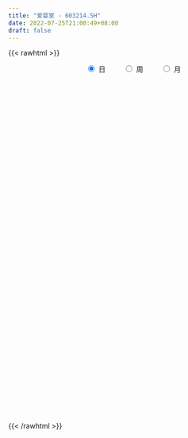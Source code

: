 ```yaml
---
title: "爱婴室 - 603214.SH"
date: 2022-07-25T21:00:49+08:00
draft: false
---
```

{{< rawhtml >}}
    <div style="text-align: center">
        <label style="padding: 1rem;"><input style="margin-right: .5rem" type="radio" name="period" value="D" checked onclick="period_change(this)">日</label>
        <label style="padding: 1rem;"><input style="margin-right: .5rem" type="radio" name="period" value="W" onclick="period_change(this)">周</label>
        <label style="padding: 1rem;"><input style="margin-right: .5rem" type="radio" name="period" value="M" onclick="period_change(this)">月</label>
    </div>
    <div id="chart" style="height: 700px;"></div> 
    <script type="text/javascript">
        const D_v = [25541.59,25047.95,23713.14,28510.94,43991.84,30298.02,34579.2,35917.28,49739.39,33373.31,38331.63,39711.68,35148.51,21277.8,30137.01,23381.03,23578.85,18177.48,17655.41,14939.94,18131.25,16476.77,20891.8,17951.73,17686.54,12555.37,20427.38,18806.61,8424.4,8286.44,10386.28,16220.6,20880.4,22361.45,18353.6,10557.08,11681.8,12664.2,5334.54,12126.15,15369.55,13456.8,21826.24,29380.36,25355.78,17196.51,18338.18,17314.81,22986.2,17514.8,9885.99,7205.2,8724.4,6271.6,6258.6,6377.6,6258.2,4811.15,12802.77,12362.98,13942.54,12912.97,12700.27,8647.4,11718.07,14292.0,5572.7,7134.1,4546.96,9596.6,5974.23,11349.6,27119.42,18110.67,20427.21,18395.97,13917.2,25397.94,25554.4,11856.52,10616.72,11469.33,9209.2,12491.6,12278.13,11536.04,10087.3,12583.47,8260.0,7978.8,18989.64,9011.36,22366.96,12421.8,12690.22,8570.2,11025.21,8549.21,6111.96,8610.6,6187.6,7496.48,5516.48,6807.8,5780.94,8707.48,19633.74,10441.4,12904.8,6520.8,7261.87,4310.61,5619.0,4408.06,6907.0,8754.2,10285.81,9006.4,6397.29,8243.98,17247.2,14760.01,13831.46,14254.6,14140.67,19902.26,31097.25,13948.4,17070.55,15947.05,16058.6,10857.27,10674.62,10367.23,13656.26,8925.66,10610.6,10633.88,21103.72,11618.8,16092.99,8851.25,12982.06,14638.52,11889.66,12346.6,18143.6,11656.62,10549.8,10286.16,15231.4,53668.05,17307.8,88642.17,54948.3,50477.36,61527.6,82675.67,84788.57,64229.02,55183.05,48298.4,69872.0,68243.96,48188.54,34006.1,40738.36,35867.02,39153.2,23435.95,20278.6,26796.04,17611.6,16408.0,20796.97,20745.4,43118.21,54605.01,50037.2,79617.23,55727.24,44411.8,41805.37,36748.1,54702.0,61027.39,95217.12,50265.36,37691.65,44260.99,127465.33,126569.71,102384.12,75851.0,52839.81,45641.08,62212.66,36021.2,84108.46,115159.27,96741.32,79423.86,60097.2,95282.6,116766.76,91405.26,94794.41,47560.6,42217.97,39132.2,37563.16,36326.0,47180.1,27792.24,18757.9,51164.7,36067.4,59331.83,68230.28,92494.04,126614.83,144820.14,90073.34,74394.81,48509.6,49371.4,40925.22,34264.24,58266.97,49075.13,32093.66,21037.6,26649.8,39486.06,26865.06,23799.4,24093.46,39869.06,25824.86,26025.26,23058.02,18830.4,30356.4,16680.4,16623.6,13495.72,31318.4,25455.0,18123.8,18654.2,19448.6,14839.0,24517.0,41564.8,50195.0,57037.0,40809.27,29424.2,27827.27,19022.2,25992.6,18308.58,215683.02,157070.18,187217.39,155356.08,116759.47,106478.1,87894.7,118519.85,114064.46,66082.18,122923.32,108084.77,107142.73,91001.34,89118.39,103362.39,52461.04,52172.2,56484.34,48164.97,59387.14,38581.11,44882.8,42523.31,41463.58,32009.74,31566.67,26418.15,34409.85,32123.45,22461.0,22053.45,21030.6,19550.6,81005.71,49192.56,39786.76,39417.6,53151.38,61773.12,51051.34,39231.19,16431.19,16735.6,17648.4,26839.3,19945.8,18731.07,14491.17,11527.4,11279.55,13806.59,16757.4,12597.59,20642.86,43338.97,23651.32,21145.88,17267.37,14801.65,15701.28,11233.65,11024.68,17207.22,12470.82,10750.4,14669.69,14125.6,11042.2,15994.2,12327.2,17452.44,16997.94,13132.6,14310.8,10130.34,54922.2,45004.43,59329.0,35444.6,29796.8,18200.42,16333.0,13482.0,19639.6,14705.4,15759.04,37869.17,44938.37,36529.8,18986.2,16775.8,12778.08,19845.67,12970.4,10967.01,9578.6,9232.8,14018.0,10940.48,13849.8,8955.4,17345.8,13878.32,21320.69,22781.86,27122.28,18701.6,20845.8,99125.24,73605.4,55863.5,43126.8,83144.68,66459.6,71827.4,98301.45,64310.87,34803.67,45057.4,26155.8,36300.28,38176.4,69865.6,71956.58,48120.4,92756.86,74088.8,76317.0,62018.7,54976.02,51856.62,39737.4,78172.0,60637.2,72009.2,80843.2,35876.2,30212.38,41044.8,52384.7,50900.9,127384.44,201764.83,159538.93,126041.47,121318.01,82747.77,76217.0,65702.4,78855.09,69492.2,43110.6,48337.0,42937.4,38377.6,41730.6,35865.8,29571.5,45843.4,94100.2,56756.8,38455.4,42379.8,39487.4,37898.6,34875.31,35027.1,29389.0,25138.0,65636.79,41154.99,60007.4,36642.6,32972.6,24388.0,37035.0,31310.4,29962.0,26855.3,24163.8,20385.92,22379.8,18250.0,17441.0,23198.0,36892.4,68534.4,55210.92,36618.0,33598.6,55527.4,49503.0,47639.0,41154.39,18869.4,22255.0,21036.0,18882.2,25307.4,25683.56,19019.0,20561.0,24137.0,24652.6,25478.0,18993.6,16022.0,16481.2,19436.96,34911.16,31656.0,17660.0,30210.0,22150.0,17182.0,20497.2,17679.2,17559.6,25541.0,55894.26,58608.6,38433.36,23361.2,27121.0,42805.8,55889.15,37510.0,34816.8,47079.79,27529.8,27581.0,36124.0,49348.6,24085.0,28170.4,20470.0,31137.0]
const D_histogram = [0.0,0.0165925926,0.0439538251,0.0835500747,0.2051300643,0.3093517831,0.3965251239,0.459243044,0.4001900332,0.461640779,0.4150197872,0.5121196733,0.5105251421,0.3962130822,0.20995947,-0.0012515286,-0.1091785997,-0.1330610409,-0.1907790824,-0.2432697644,-0.2342947386,-0.2333175731,-0.1794368607,-0.1630976735,-0.2371439518,-0.2906678249,-0.2748916904,-0.3454299884,-0.3966603847,-0.3805070033,-0.3144401903,-0.2070717314,-0.1523629879,-0.0361781417,-0.0042557342,0.0025450087,0.0264228574,-0.0449686029,-0.075863397,-0.0406544264,-0.0008656644,-0.0075152688,0.0802622616,0.1139504852,0.1723376512,0.1617036587,0.0594960128,-0.0974386412,-0.351702051,-0.4186279049,-0.4160021908,-0.3728014524,-0.3598290532,-0.3260961513,-0.2548489982,-0.2270603442,-0.2338316126,-0.2269149218,-0.2865691259,-0.329923342,-0.3836489155,-0.3233979331,-0.2100844364,-0.1161987107,0.0342435734,0.1700502733,0.2585444033,0.2591869867,0.2622155719,0.2857667267,0.2839190516,0.2056130272,0.0715335088,-0.0625583526,-0.0784433151,-0.049859458,-0.0318024244,0.0757853537,0.0569016799,0.0017280314,-0.0082090979,-0.0332874104,-0.0224312199,-0.0361568478,-0.0102429401,-0.013149328,-0.0116012087,0.041823797,0.073814147,0.1039261551,0.1648688268,0.1841291788,0.2613502026,0.2732532801,0.2659439146,0.2176516425,0.122733208,0.0505115169,0.0185227416,-0.0000158436,-0.0097904274,-0.0090699542,-0.0100847752,-0.0235982405,-0.041630724,-0.0761335259,-0.1693933411,-0.2469809273,-0.3203261013,-0.3245341165,-0.2838098531,-0.2476815366,-0.2208686732,-0.2046257855,-0.1890112829,-0.2265088672,-0.2724779515,-0.3028570543,-0.2848057951,-0.3024286637,-0.3318637956,-0.3223690144,-0.2773877028,-0.2150807767,-0.1606449264,-0.0855502169,-0.128245688,-0.1280056793,-0.159287625,-0.1413154742,-0.154994987,-0.137665004,-0.0842628005,-0.0191549042,0.0843820266,0.1374625539,0.1570984645,0.1575754144,0.1156654481,0.1059192694,0.1280894086,0.1234993991,0.0925231332,0.0572704237,0.0491345689,0.0066172328,-0.0437488232,-0.0426874828,-0.0521086253,-0.0381312217,0.0983561561,0.2621316865,0.4938166715,0.7024646846,0.6869382562,0.6954396299,0.7871698911,0.8676659143,0.8494075448,0.8486832537,0.7855768475,0.6248995898,0.3953874446,0.120459454,-0.1388023784,-0.279249355,-0.3231866675,-0.3986820368,-0.4105953894,-0.3932217742,-0.3734605926,-0.3230315268,-0.2980455808,-0.2634721457,-0.2617537701,-0.2271531386,-0.1221845094,0.029961568,0.1040779631,0.2393979647,0.3135424307,0.3402746177,0.348514516,0.3554247014,0.3979815419,0.4910136903,0.5867124063,0.5271188676,0.4199769811,0.3534242476,0.3641348887,0.3957160675,0.3491144877,0.1792136789,0.0905008288,-0.0111656773,-0.1928156822,-0.2838097244,-0.1836537668,-0.0278708766,0.0187434003,0.0703896077,0.0514843133,0.0875116101,0.2573516094,0.1486612874,-0.0322446978,-0.2105665804,-0.3461702908,-0.4975174701,-0.5284109774,-0.5077860311,-0.452879633,-0.4313010259,-0.4141672038,-0.3327649524,-0.3032958491,-0.1917210118,-0.0621756298,0.1383544399,0.4331756619,0.4611387712,0.3608049661,0.2061924625,0.0347668604,-0.043839551,-0.1455637643,-0.1986775498,-0.1683083444,-0.2138191638,-0.3059315532,-0.3228095614,-0.2985697152,-0.2223447677,-0.1999885978,-0.1974344043,-0.2216536708,-0.1530273638,-0.1264588234,-0.089703396,-0.0993394844,-0.1271104955,-0.20662227,-0.2501074163,-0.254760452,-0.2476514121,-0.2846706586,-0.3008105102,-0.275528457,-0.2217904151,-0.1672063052,-0.1503100802,-0.0758924227,0.0646737939,0.1785577471,0.2591299941,0.2284930995,0.1407249035,0.1126873873,0.0613977056,0.1646468718,0.3723719478,0.64852056,0.7684447479,0.9789708326,1.0549657512,0.9898349272,0.8169858007,0.6546574969,0.5952855913,0.3813912418,0.2258547424,0.1643123023,0.1492189338,0.0890233959,0.0673290031,-0.003916485,-0.2122422887,-0.3419204595,-0.4038775649,-0.4798467865,-0.5027247104,-0.5646475941,-0.6063049281,-0.6450962797,-0.61732252,-0.5772321071,-0.5161679455,-0.4331334747,-0.3633065808,-0.2797014432,-0.2358779575,-0.1976886972,-0.1869184144,-0.1507145517,-0.1384143696,-0.0297449613,0.0252079475,0.0761012272,0.1318194764,0.1764916342,0.1974563813,0.0973517645,-0.0627620164,-0.1332510477,-0.1416516347,-0.1122876923,-0.070109704,-0.0340767218,-0.0330626765,-0.0424884442,-0.0272342518,-0.0049068359,-0.0086614421,-0.022803601,-0.025432378,-0.0557487351,-0.155947849,-0.2503058932,-0.269753772,-0.2329569773,-0.1961284655,-0.1811853214,-0.1369338767,-0.0922746068,-0.0424705772,-0.0079103383,0.0318943049,0.0772939569,0.1121571791,0.1249314453,0.1516243383,0.1667891664,0.1882313777,0.1641918299,0.1476308781,0.1579870429,0.1562315912,0.2442617788,0.2972426096,0.3713872585,0.3653571741,0.3111112107,0.2689841744,0.1971195714,0.1546063882,0.1074774495,0.074997298,0.0679085144,0.1024784423,0.1387772794,0.1190574258,0.0911537757,0.0491648518,0.0278782188,-0.0259671736,-0.0781926175,-0.0913870332,-0.0958101866,-0.1089635055,-0.0960183758,-0.08121489,-0.0498831246,-0.0499256512,-0.0159101187,0.0019675658,0.0324012331,0.0530810992,0.0836731855,0.0625241194,0.0692612926,0.1433819406,0.1872400215,0.2049370042,0.2016510363,0.239171028,0.1944562803,0.2239054746,0.2690671409,0.2036718713,0.1089598198,0.0190963207,-0.0624227544,-0.2006664378,-0.1472269216,-0.0112096321,0.0998998501,0.1491402384,0.1707209801,0.1989718509,0.2103236757,0.1653366897,0.1578566918,0.1005273604,0.0683364463,0.115974864,0.074317345,0.0929388528,-0.0056464797,-0.0646620617,-0.1390310297,-0.1734972374,-0.1973435496,-0.1828393662,-0.0476385914,0.2060113763,0.1582905575,-0.0551229747,-0.1536689559,-0.30106097,-0.5038412046,-0.6982886165,-0.771705589,-0.7598264547,-0.7016725951,-0.6153257253,-0.5571898513,-0.4789467616,-0.424934236,-0.3758465172,-0.338582144,-0.1637677275,-0.076179982,-0.0323658495,0.0009340887,0.0329161097,0.0157336184,-0.0313993622,-0.089656962,-0.098022114,-0.1344423229,-0.1351771382,-0.0742696489,0.0005524414,0.024012833,0.0139961445,-0.0401226737,-0.0659867459,-0.1479398993,-0.2163811095,-0.2116455373,-0.2290949392,-0.1792404933,-0.107913349,-0.0585294956,0.014212297,0.0830706931,0.1201689801,0.2512901513,0.2941360314,0.3400011792,0.330334473,0.3258204502,0.3380699376,0.3428212076,0.3456713717,0.2730023808,0.2334060208,0.2148063188,0.1964506461,0.1723806436,0.1717631512,0.1516627628,0.1232497814,0.1125331776,0.1119372634,0.107888263,0.0659033994,0.0449496152,0.0292392139,0.0182103632,0.0138433463,0.0419289845,0.0785766316,0.0967925521,0.1201492509,0.1063010738,0.1008879192,0.0957100828,0.0837130842,0.0780908967,0.065093877,0.1086341993,0.0810581852,0.0401629634,0.0127552516,-0.0430816627,-0.0301110557,0.0055919855,0.036428149,0.0120983837,0.0348497713,0.0188300713,0.0041951553,0.026285535,0.0701766943,0.0825135311,0.0678561812,0.0566765783,0.0634498751]
const D_fast = [0.0,0.0207407407,0.0590904295,0.1195741978,0.2924367035,0.473996368,0.6603009899,0.8378296709,0.8788241684,1.0556851089,1.1128190639,1.3379488684,1.4639856227,1.4487268334,1.3149630887,1.1034392079,0.9682174869,0.9110697855,0.8056569734,0.6923488503,0.6427501915,0.5853979637,0.5944194608,0.5699842297,0.4366519634,0.3104611341,0.2575143461,0.1006185509,-0.0497769416,-0.128750311,-0.1412935456,-0.0856930195,-0.069075023,0.0380652878,0.0689237617,0.0763607568,0.1068443199,0.0242107089,-0.0256499345,-0.0006045705,0.0389677754,0.0304393538,0.1382824496,0.2004582945,0.3019298734,0.3317217955,0.2443881529,0.0630938385,-0.2790950841,-0.4506779142,-0.5520527478,-0.6020523725,-0.6790372366,-0.7268283725,-0.719293469,-0.748269901,-0.8134990726,-0.8633111122,-0.9946075977,-1.1204426494,-1.2700804517,-1.2906789527,-1.2298865651,-1.165050517,-1.0060473396,-0.8277280714,-0.6745978405,-0.6091585104,-0.5405760323,-0.4455831958,-0.376451108,-0.4033538756,-0.5195500169,-0.6692814664,-0.7047772577,-0.688658265,-0.6785518376,-0.552017721,-0.5566759748,-0.6114176155,-0.6234070193,-0.6568071844,-0.6515587989,-0.6743236387,-0.6509704661,-0.6571641859,-0.6585163688,-0.5946354139,-0.5441915272,-0.4880979802,-0.3859381018,-0.3206454552,-0.1780868807,-0.0978704832,-0.03869387,-0.0325732315,-0.096808364,-0.1564021758,-0.1837602658,-0.2023028118,-0.2145250025,-0.2160720179,-0.2196080326,-0.2390210581,-0.2674612226,-0.320997406,-0.4566055564,-0.5959383745,-0.7493650738,-0.8347066181,-0.864934818,-0.8907268856,-0.9191311906,-0.9540447493,-0.9856830674,-1.0798078685,-1.1938964407,-1.2999898071,-1.3531399966,-1.4463700311,-1.558771112,-1.6298685843,-1.6542341984,-1.6456974665,-1.6314228478,-1.5777156925,-1.6524725857,-1.6842339967,-1.7553378488,-1.7726945664,-1.825122826,-1.842209094,-1.8098725906,-1.7495534203,-1.6249209829,-1.5374748171,-1.4785642904,-1.438693487,-1.4516870913,-1.4349534525,-1.3807609612,-1.3544761209,-1.3623216036,-1.3832567071,-1.3791089197,-1.4199719476,-1.4812752094,-1.4908857397,-1.5133340385,-1.5088894403,-1.3478130236,-1.1185045714,-0.7633654187,-0.3791012344,-0.2228930987,-0.0405318175,0.2479909164,0.5454034183,0.7394969349,0.9509434572,1.084231263,1.0797789026,0.9491136186,0.7043004916,0.4103380645,0.2000787491,0.0753447698,-0.0998211088,-0.2143833087,-0.295315137,-0.3689191035,-0.3992479194,-0.4487733687,-0.48006797,-0.5437880369,-0.5659756901,-0.4915531883,-0.3319167189,-0.2317808329,-0.0366113402,0.1159187335,0.2277195749,0.3230881023,0.418854463,0.560906689,0.7766922599,1.0190690775,1.0912552557,1.0891076145,1.1109109428,1.2126553061,1.3431655018,1.3838425439,1.2587451548,1.192657512,1.0881995866,0.8583456611,0.6963991878,0.7506417037,0.8994568748,0.9507570017,1.0200006111,1.013966395,1.0718715944,1.3060494959,1.2345244958,1.0455573362,0.8145938085,0.5924475254,0.3167209785,0.1537247269,0.0474031654,-0.0109103448,-0.0971569941,-0.183564973,-0.1853539596,-0.2317088186,-0.1680642343,-0.0540627597,0.18105592,0.5841710574,0.7274188596,0.7172862959,0.6142219079,0.4514880209,0.3619217218,0.2238065675,0.1210233945,0.1093155138,0.0103499034,-0.1582453743,-0.2558257728,-0.3062283554,-0.2855895999,-0.3132305794,-0.360034987,-0.4396676711,-0.4092982052,-0.4143443705,-0.4000147922,-0.4344857517,-0.4940343866,-0.6252017286,-0.731213729,-0.7995568777,-0.8543606908,-0.962547602,-1.0538900811,-1.0974901422,-1.0991997041,-1.0864171705,-1.1070984655,-1.0516539137,-0.8949192486,-0.7363958587,-0.5910411132,-0.5645547329,-0.617141703,-0.6170073724,-0.6529476277,-0.5085367436,-0.2077186806,0.2305600716,0.5425954465,0.9978642394,1.3376005957,1.5199285035,1.5513258272,1.5526618976,1.6421113898,1.5235648508,1.424492037,1.4040276725,1.4262390374,1.3882993485,1.3834372065,1.3112125971,1.0498262212,0.8346679355,0.6717414389,0.4758105206,0.3272514192,0.1241666369,-0.0690669291,-0.2691323506,-0.3956892209,-0.4999068348,-0.5678846595,-0.5931335574,-0.6141333087,-0.6004535319,-0.6155995355,-0.6268324496,-0.6627917704,-0.6642665457,-0.686569956,-0.5853367879,-0.5240818923,-0.4541633057,-0.3654901875,-0.2766951211,-0.2063662786,-0.2821329544,-0.4579372394,-0.5617390325,-0.6055525282,-0.6042605089,-0.5796099466,-0.5520961449,-0.5593477686,-0.5793956474,-0.570950018,-0.549849311,-0.5557692778,-0.5756123369,-0.5845992084,-0.6288527493,-0.7680388255,-0.924973343,-1.0118596647,-1.0333021144,-1.0455057189,-1.0758589052,-1.0658409297,-1.0442503115,-1.0050639262,-0.9724812719,-0.9247030524,-0.8599799112,-0.7970773942,-0.7530702667,-0.6884712891,-0.6316091695,-0.5631091137,-0.5461007041,-0.5257539363,-0.4759010108,-0.4385985647,-0.2895029324,-0.1622114492,0.0047800143,0.0900892234,0.1136210627,0.1387400701,0.1161553599,0.1122937738,0.0920341975,0.0783033705,0.0881917155,0.148381254,0.2193744109,0.2294189137,0.2243037076,0.1946059967,0.1802889183,0.1199517326,0.0481781342,0.0121369602,-0.0162387398,-0.0566329351,-0.0676923993,-0.073192636,-0.0543316518,-0.0668555912,-0.0368175883,-0.0184480124,0.0200859632,0.0540361041,0.1055464867,0.1000284505,0.1240809469,0.23404708,0.3247151663,0.3936464001,0.4407731913,0.53808594,0.5419852623,0.6274108253,0.7398392768,0.7253619751,0.6578898785,0.5728004595,0.4756756958,0.287265403,0.3038981889,0.4371130702,0.573197515,0.6597229629,0.7239839497,0.8019777831,0.8659105269,0.8622577134,0.8942418883,0.8620443971,0.8469375945,0.9235697282,0.9004915455,0.9423477664,0.842350814,0.7671697167,0.6580429912,0.5802024742,0.5070202746,0.4758146164,0.5991057434,0.9042585552,0.8961103757,0.6689160998,0.5319528796,0.309295623,-0.0194449127,-0.3884644788,-0.6548078484,-0.8328853278,-0.9501496171,-1.0176341785,-1.0987957673,-1.1402893681,-1.1925104015,-1.237384312,-1.2847654748,-1.1508929901,-1.0823502401,-1.04662757,-1.0130941097,-0.9728830612,-0.9861321479,-1.0411149691,-1.1217868094,-1.1546574899,-1.2246882796,-1.2592173794,-1.2168773023,-1.1419171017,-1.1124535018,-1.1189711542,-1.1831206409,-1.2254813994,-1.3444195277,-1.4669560153,-1.5151318274,-1.5898549641,-1.5848106415,-1.5404618344,-1.505710355,-1.4294154881,-1.3397894188,-1.2726488867,-1.0787051777,-0.9623252897,-0.8314598471,-0.7585429351,-0.6816018453,-0.5848348735,-0.4943783017,-0.4051102946,-0.4095286903,-0.3907735451,-0.3556716674,-0.3249146786,-0.3058895201,-0.2635662248,-0.2457509225,-0.2433514586,-0.225934768,-0.1985463663,-0.1756233009,-0.2011323147,-0.2108486951,-0.219249293,-0.2257255529,-0.2266317331,-0.1880638489,-0.1317720439,-0.0893579853,-0.0359639738,-0.0232368824,-0.0034280572,0.015321627,0.0242528995,0.0381534361,0.0414298858,0.1121287579,0.10481729,0.0739628091,0.0497439102,-0.0168634197,-0.0114205766,0.0256804609,0.0656236616,0.0443184923,0.0757823227,0.0644701405,0.0508840133,0.0795457767,0.1409811096,0.1739463293,0.1762530247,0.1792425664,0.2018783319]
const D_slow = [0.0,0.0041481481,0.0151366044,0.0360241231,0.0873066392,0.1646445849,0.2637758659,0.3785866269,0.4786341352,0.59404433,0.6977992768,0.8258291951,0.9534604806,1.0525137512,1.1050036187,1.1046907365,1.0773960866,1.0441308264,0.9964360558,0.9356186147,0.87704493,0.8187155368,0.7738563216,0.7330819032,0.6737959152,0.601128959,0.5324060364,0.4460485393,0.3468834431,0.2517566923,0.1731466447,0.1213787119,0.0832879649,0.0742434295,0.0731794959,0.0738157481,0.0804214625,0.0691793118,0.0502134625,0.0400498559,0.0398334398,0.0379546226,0.058020188,0.0865078093,0.1295922221,0.1700181368,0.18489214,0.1605324797,0.072606967,-0.0320500093,-0.136050557,-0.2292509201,-0.3192081834,-0.4007322212,-0.4644444708,-0.5212095568,-0.57966746,-0.6363961904,-0.7080384719,-0.7905193074,-0.8864315363,-0.9672810195,-1.0198021286,-1.0488518063,-1.040290913,-0.9977783447,-0.9331422438,-0.8683454971,-0.8027916042,-0.7313499225,-0.6603701596,-0.6089669028,-0.5910835256,-0.6067231138,-0.6263339425,-0.638798807,-0.6467494132,-0.6278030747,-0.6135776547,-0.6131456469,-0.6151979214,-0.623519774,-0.629127579,-0.6381667909,-0.640727526,-0.6440148579,-0.6469151601,-0.6364592109,-0.6180056741,-0.5920241354,-0.5508069287,-0.504774634,-0.4394370833,-0.3711237633,-0.3046377846,-0.250224874,-0.219541572,-0.2069136928,-0.2022830074,-0.2022869683,-0.2047345751,-0.2070020637,-0.2095232575,-0.2154228176,-0.2258304986,-0.2448638801,-0.2872122153,-0.3489574472,-0.4290389725,-0.5101725016,-0.5811249649,-0.643045349,-0.6982625174,-0.7494189637,-0.7966717845,-0.8532990013,-0.9214184892,-0.9971327527,-1.0683342015,-1.1439413674,-1.2269073163,-1.3074995699,-1.3768464956,-1.4306166898,-1.4707779214,-1.4921654756,-1.5242268976,-1.5562283175,-1.5960502237,-1.6313790923,-1.670127839,-1.70454409,-1.7256097901,-1.7303985162,-1.7093030095,-1.674937371,-1.6356627549,-1.5962689013,-1.5673525393,-1.540872722,-1.5088503698,-1.47797552,-1.4548447367,-1.4405271308,-1.4282434886,-1.4265891804,-1.4375263862,-1.4481982569,-1.4612254132,-1.4707582186,-1.4461691796,-1.380636258,-1.2571820901,-1.081565919,-0.9098313549,-0.7359714474,-0.5391789747,-0.3222624961,-0.1099106099,0.1022602035,0.2986544154,0.4548793129,0.553726174,0.5838410375,0.5491404429,0.4793281042,0.3985314373,0.2988609281,0.1962120807,0.0979066372,0.004541489,-0.0762163927,-0.1507277879,-0.2165958243,-0.2820342668,-0.3388225515,-0.3693686788,-0.3618782868,-0.3358587961,-0.2760093049,-0.1976236972,-0.1125550428,-0.0254264138,0.0634297616,0.1629251471,0.2856785696,0.4323566712,0.5641363881,0.6691306334,0.7574866953,0.8485204174,0.9474494343,1.0347280562,1.079531476,1.1021566832,1.0993652638,1.0511613433,0.9802089122,0.9342954705,0.9273277513,0.9320136014,0.9496110034,0.9624820817,0.9843599842,1.0486978866,1.0858632084,1.077802034,1.0251603889,0.9386178162,0.8142384486,0.6821357043,0.5551891965,0.4419692883,0.3341440318,0.2306022308,0.1474109927,0.0715870305,0.0236567775,0.0081128701,0.0427014801,0.1509953955,0.2662800883,0.3564813299,0.4080294455,0.4167211606,0.4057612728,0.3693703317,0.3197009443,0.2776238582,0.2241690672,0.1476861789,0.0669837886,-0.0076586402,-0.0632448321,-0.1132419816,-0.1626005827,-0.2180140004,-0.2562708413,-0.2878855472,-0.3103113962,-0.3351462673,-0.3669238911,-0.4185794586,-0.4811063127,-0.5447964257,-0.6067092787,-0.6778769434,-0.7530795709,-0.8219616852,-0.877409289,-0.9192108653,-0.9567883853,-0.975761491,-0.9595930425,-0.9149536057,-0.8501711072,-0.7930478324,-0.7578666065,-0.7296947597,-0.7143453333,-0.6731836153,-0.5800906284,-0.4179604884,-0.2258493014,0.0188934067,0.2826348445,0.5300935763,0.7343400265,0.8980044007,1.0468257985,1.142173609,1.1986372946,1.2397153702,1.2770201036,1.2992759526,1.3161082033,1.3151290821,1.2620685099,1.176588395,1.0756190038,0.9556573072,0.8299761296,0.6888142311,0.537237999,0.3759639291,0.2216332991,0.0773252723,-0.0517167141,-0.1600000827,-0.2508267279,-0.3207520887,-0.3797215781,-0.4291437524,-0.475873356,-0.5135519939,-0.5481555863,-0.5555918266,-0.5492898398,-0.530264533,-0.4973096639,-0.4531867553,-0.40382266,-0.3794847189,-0.395175223,-0.4284879849,-0.4639008936,-0.4919728166,-0.5095002426,-0.5180194231,-0.5262850922,-0.5369072032,-0.5437157662,-0.5449424752,-0.5471078357,-0.5528087359,-0.5591668304,-0.5731040142,-0.6120909765,-0.6746674498,-0.7421058928,-0.8003451371,-0.8493772535,-0.8946735838,-0.928907053,-0.9519757047,-0.962593349,-0.9645709336,-0.9565973573,-0.9372738681,-0.9092345733,-0.878001712,-0.8400956274,-0.7983983359,-0.7513404914,-0.710292534,-0.6733848144,-0.6338880537,-0.5948301559,-0.5337647112,-0.4594540588,-0.3666072442,-0.2752679507,-0.197490148,-0.1302441044,-0.0809642115,-0.0423126145,-0.0154432521,0.0033060724,0.020283201,0.0459028116,0.0805971315,0.1103614879,0.1331499319,0.1454411448,0.1524106995,0.1459189061,0.1263707517,0.1035239934,0.0795714468,0.0523305704,0.0283259765,0.008022254,-0.0044485272,-0.01692994,-0.0209074697,-0.0204155782,-0.0123152699,0.0009550049,0.0218733012,0.0375043311,0.0548196543,0.0906651394,0.1374751448,0.1887093959,0.2391221549,0.2989149119,0.347528982,0.4035053507,0.4707721359,0.5216901037,0.5489300587,0.5537041389,0.5380984503,0.4879318408,0.4511251104,0.4483227024,0.4732976649,0.5105827245,0.5532629695,0.6030059323,0.6555868512,0.6969210236,0.7363851966,0.7615170367,0.7786011482,0.8075948642,0.8261742005,0.8494089137,0.8479972938,0.8318317783,0.7970740209,0.7536997116,0.7043638242,0.6586539826,0.6467443348,0.6982471788,0.7378198182,0.7240390745,0.6856218356,0.610356593,0.4843962919,0.3098241378,0.1168977405,-0.0730588732,-0.2484770219,-0.4023084532,-0.5416059161,-0.6613426065,-0.7675761655,-0.8615377948,-0.9461833308,-0.9871252627,-1.0061702582,-1.0142617205,-1.0140281984,-1.0057991709,-1.0018657663,-1.0097156069,-1.0321298474,-1.0566353759,-1.0902459566,-1.1240402412,-1.1426076534,-1.142469543,-1.1364663348,-1.1329672987,-1.1429979671,-1.1594946536,-1.1964796284,-1.2505749058,-1.3034862901,-1.3607600249,-1.4055701482,-1.4325484855,-1.4471808594,-1.4436277851,-1.4228601118,-1.3928178668,-1.329995329,-1.2564613211,-1.1714610263,-1.0888774081,-1.0074222955,-0.9229048111,-0.8371995092,-0.7507816663,-0.6825310711,-0.6241795659,-0.5704779862,-0.5213653247,-0.4782701638,-0.435329376,-0.3974136853,-0.3666012399,-0.3384679455,-0.3104836297,-0.2835115639,-0.2670357141,-0.2557983103,-0.2484885068,-0.243935916,-0.2404750795,-0.2299928333,-0.2103486754,-0.1861505374,-0.1561132247,-0.1295379562,-0.1043159764,-0.0803884557,-0.0594601847,-0.0399374605,-0.0236639913,0.0034945586,0.0237591049,0.0337998457,0.0369886586,0.0262182429,0.018690479,0.0200884754,0.0291955126,0.0322201086,0.0409325514,0.0456400692,0.046688858,0.0532602418,0.0708044153,0.0914327981,0.1083968434,0.122565988,0.1384284568]
const D_data = [['2020-07-06', 31.14, 31.86, 31.1, 32.17],['2020-07-07', 32.0, 32.12, 31.5, 32.56],['2020-07-08', 32.02, 32.4, 31.88, 32.66],['2020-07-09', 32.4, 32.79, 32.23, 33.07],['2020-07-10', 33.0, 34.38, 33.0, 35.6],['2020-07-13', 34.0, 35.0, 33.96, 35.2],['2020-07-14', 35.2, 35.62, 34.64, 36.0],['2020-07-15', 35.5, 36.11, 35.5, 37.68],['2020-07-16', 34.93, 35.0, 33.61, 36.65],['2020-07-17', 35.12, 36.94, 34.2, 37.37],['2020-07-20', 37.38, 36.07, 35.13, 37.85],['2020-07-21', 35.44, 38.49, 35.04, 39.51],['2020-07-22', 38.0, 38.05, 37.1, 38.31],['2020-07-23', 37.58, 36.83, 36.4, 37.74],['2020-07-24', 37.05, 35.51, 34.14, 37.2],['2020-07-27', 35.36, 34.36, 34.01, 36.02],['2020-07-28', 34.36, 34.9, 33.73, 35.38],['2020-07-29', 34.35, 35.65, 34.35, 36.6],['2020-07-30', 35.99, 35.02, 35.0, 36.25],['2020-07-31', 35.2, 34.75, 34.38, 35.65],['2020-08-03', 35.0, 35.34, 34.8, 35.7],['2020-08-04', 35.48, 35.2, 34.61, 35.72],['2020-08-05', 34.9, 35.96, 34.39, 36.24],['2020-08-06', 36.27, 35.65, 35.28, 36.53],['2020-08-07', 35.3, 34.3, 33.99, 35.53],['2020-08-10', 34.0, 34.09, 33.32, 34.57],['2020-08-11', 35.07, 34.71, 34.61, 35.99],['2020-08-12', 34.57, 33.3, 32.5, 34.81],['2020-08-13', 33.38, 32.97, 32.62, 33.7],['2020-08-14', 32.3, 33.45, 32.3, 33.55],['2020-08-17', 33.38, 34.05, 33.3, 34.33],['2020-08-18', 34.06, 34.85, 34.02, 35.27],['2020-08-19', 35.2, 34.5, 34.4, 36.26],['2020-08-20', 35.45, 35.67, 34.5, 35.94],['2020-08-21', 35.66, 35.01, 34.82, 36.17],['2020-08-24', 35.09, 34.81, 34.1, 35.38],['2020-08-25', 34.69, 35.13, 34.69, 35.95],['2020-08-26', 34.82, 33.81, 33.76, 35.11],['2020-08-27', 33.44, 34.0, 33.44, 34.21],['2020-08-28', 34.0, 34.8, 33.99, 35.03],['2020-08-31', 34.62, 35.05, 34.41, 35.4],['2020-09-01', 35.08, 34.56, 34.43, 35.32],['2020-09-02', 35.06, 36.0, 34.41, 36.2],['2020-09-03', 36.21, 35.74, 35.58, 37.37],['2020-09-04', 35.5, 36.43, 35.22, 36.51],['2020-09-07', 36.68, 35.85, 35.36, 36.9],['2020-09-08', 35.87, 34.51, 34.23, 36.04],['2020-09-09', 34.43, 33.13, 33.0, 34.76],['2020-09-10', 33.2, 30.63, 30.63, 33.56],['2020-09-11', 30.63, 31.8, 29.9, 31.93],['2020-09-14', 31.77, 32.15, 31.58, 32.32],['2020-09-15', 32.28, 32.44, 32.02, 32.6],['2020-09-16', 32.13, 31.88, 31.5, 32.44],['2020-09-17', 31.89, 31.94, 31.22, 32.2],['2020-09-18', 31.98, 32.4, 31.58, 32.7],['2020-09-21', 32.65, 31.86, 31.74, 32.68],['2020-09-22', 31.51, 31.22, 31.18, 31.77],['2020-09-23', 31.1, 31.12, 31.08, 31.63],['2020-09-24', 30.94, 29.84, 29.76, 31.17],['2020-09-25', 30.05, 29.41, 28.86, 30.11],['2020-09-28', 29.41, 28.61, 28.5, 30.25],['2020-09-29', 28.8, 29.64, 28.18, 30.2],['2020-09-30', 29.65, 30.42, 29.51, 31.09],['2020-10-09', 31.32, 30.46, 30.4, 31.32],['2020-10-12', 31.2, 31.65, 30.44, 31.78],['2020-10-13', 31.7, 32.18, 31.47, 33.13],['2020-10-14', 32.02, 32.23, 31.82, 32.37],['2020-10-15', 32.17, 31.45, 31.4, 32.39],['2020-10-16', 31.45, 31.58, 31.27, 31.74],['2020-10-19', 31.58, 32.02, 31.36, 32.5],['2020-10-20', 31.77, 31.89, 31.38, 32.0],['2020-10-21', 31.69, 30.82, 30.5, 31.69],['2020-10-22', 30.56, 29.57, 29.52, 31.2],['2020-10-23', 29.75, 28.76, 28.74, 29.8],['2020-10-26', 28.8, 29.69, 28.4, 30.27],['2020-10-27', 29.44, 30.14, 29.23, 30.7],['2020-10-28', 30.13, 30.01, 29.65, 30.39],['2020-10-29', 29.74, 31.4, 29.43, 31.77],['2020-10-30', 30.72, 30.02, 30.0, 31.3],['2020-11-02', 29.53, 29.3, 29.29, 30.1],['2020-11-03', 29.32, 29.6, 29.0, 29.7],['2020-11-04', 29.68, 29.21, 28.85, 29.68],['2020-11-05', 29.22, 29.51, 29.22, 29.8],['2020-11-06', 29.79, 29.08, 28.89, 29.79],['2020-11-09', 29.06, 29.5, 29.01, 29.59],['2020-11-10', 29.68, 29.1, 28.98, 29.68],['2020-11-11', 28.96, 29.05, 28.46, 29.27],['2020-11-12', 29.05, 29.77, 28.96, 29.87],['2020-11-13', 29.6, 29.69, 29.44, 30.19],['2020-11-16', 29.57, 29.82, 29.43, 29.96],['2020-11-17', 29.8, 30.48, 29.6, 31.0],['2020-11-18', 30.48, 30.24, 30.03, 30.86],['2020-11-19', 30.4, 31.34, 30.35, 31.7],['2020-11-20', 31.34, 30.92, 30.6, 31.45],['2020-11-23', 30.87, 30.86, 30.27, 30.92],['2020-11-24', 30.83, 30.35, 30.28, 30.84],['2020-11-25', 30.3, 29.48, 29.48, 30.35],['2020-11-26', 29.51, 29.35, 28.97, 29.61],['2020-11-27', 29.2, 29.57, 29.12, 29.6],['2020-11-30', 29.4, 29.58, 29.28, 29.76],['2020-12-01', 29.49, 29.58, 29.05, 29.76],['2020-12-02', 29.85, 29.65, 29.58, 30.18],['2020-12-03', 29.64, 29.59, 29.36, 29.93],['2020-12-04', 29.49, 29.35, 29.14, 29.63],['2020-12-07', 29.35, 29.15, 29.1, 29.49],['2020-12-08', 29.2, 28.72, 28.7, 29.33],['2020-12-09', 28.72, 27.5, 27.49, 28.88],['2020-12-10', 27.52, 27.02, 27.02, 27.69],['2020-12-11', 27.2, 26.38, 26.17, 27.2],['2020-12-14', 26.47, 26.71, 25.78, 26.8],['2020-12-15', 26.68, 27.05, 26.62, 27.3],['2020-12-16', 27.05, 26.9, 26.68, 27.24],['2020-12-17', 26.86, 26.67, 26.05, 26.86],['2020-12-18', 26.66, 26.38, 26.3, 26.83],['2020-12-21', 26.3, 26.19, 25.7, 26.7],['2020-12-22', 26.18, 25.18, 25.15, 26.18],['2020-12-23', 25.13, 24.52, 24.5, 25.45],['2020-12-24', 24.52, 24.14, 23.86, 24.58],['2020-12-25', 23.97, 24.33, 23.61, 24.38],['2020-12-28', 24.34, 23.49, 23.4, 24.35],['2020-12-29', 23.31, 22.79, 22.65, 23.64],['2020-12-30', 22.79, 22.78, 22.51, 23.25],['2020-12-31', 22.77, 22.94, 22.66, 23.43],['2021-01-04', 22.94, 23.05, 22.61, 23.14],['2021-01-05', 23.09, 22.91, 22.71, 23.28],['2021-01-06', 22.82, 23.21, 22.71, 23.61],['2021-01-07', 23.31, 21.52, 21.0, 23.33],['2021-01-08', 21.2, 21.62, 21.1, 21.95],['2021-01-11', 21.65, 20.8, 20.59, 21.8],['2021-01-12', 20.8, 21.03, 20.44, 21.58],['2021-01-13', 21.26, 20.29, 20.1, 21.35],['2021-01-14', 20.18, 20.33, 19.96, 20.4],['2021-01-15', 20.22, 20.64, 20.18, 20.77],['2021-01-18', 20.55, 20.82, 20.4, 21.08],['2021-01-19', 20.88, 21.54, 20.56, 21.79],['2021-01-20', 21.35, 21.18, 21.05, 21.64],['2021-01-21', 21.17, 20.84, 20.8, 21.29],['2021-01-22', 20.8, 20.55, 20.13, 20.84],['2021-01-25', 20.55, 19.79, 19.7, 20.55],['2021-01-26', 19.68, 19.92, 19.16, 20.12],['2021-01-27', 19.9, 20.23, 19.75, 20.77],['2021-01-28', 20.22, 19.83, 19.82, 20.55],['2021-01-29', 19.92, 19.28, 19.04, 20.19],['2021-02-01', 19.56, 18.9, 18.8, 19.56],['2021-02-02', 18.8, 18.96, 18.58, 19.3],['2021-02-03', 18.88, 18.21, 18.18, 18.89],['2021-02-04', 18.18, 17.64, 17.45, 18.39],['2021-02-05', 17.75, 17.91, 17.5, 18.09],['2021-02-08', 17.94, 17.51, 17.45, 18.04],['2021-02-09', 17.6, 17.57, 17.07, 17.65],['2021-02-10', 17.6, 19.33, 17.58, 19.33],['2021-02-18', 20.21, 20.43, 19.86, 21.26],['2021-02-19', 22.47, 22.47, 22.47, 22.47],['2021-02-22', 22.91, 23.69, 22.51, 24.72],['2021-02-23', 22.02, 21.82, 21.61, 22.85],['2021-02-24', 21.82, 22.54, 21.21, 22.78],['2021-02-25', 22.18, 24.36, 21.21, 24.4],['2021-02-26', 23.0, 25.29, 22.91, 26.2],['2021-03-01', 25.39, 24.88, 23.88, 26.87],['2021-03-02', 24.41, 25.73, 24.38, 26.0],['2021-03-03', 25.7, 25.46, 24.51, 26.18],['2021-03-04', 25.0, 24.25, 24.1, 25.28],['2021-03-05', 23.8, 22.81, 22.0, 23.8],['2021-03-08', 22.41, 21.16, 21.12, 22.91],['2021-03-09', 21.16, 19.98, 19.8, 21.18],['2021-03-10', 20.1, 20.29, 19.43, 20.48],['2021-03-11', 20.19, 20.82, 19.6, 21.1],['2021-03-12', 20.5, 19.86, 19.85, 20.53],['2021-03-15', 19.81, 20.13, 19.3, 21.3],['2021-03-16', 20.08, 20.21, 19.86, 20.49],['2021-03-17', 20.1, 20.04, 19.68, 20.18],['2021-03-18', 20.05, 20.33, 19.8, 20.52],['2021-03-19', 19.98, 19.95, 19.89, 20.22],['2021-03-22', 19.96, 19.98, 19.9, 20.25],['2021-03-23', 20.08, 19.42, 19.39, 20.08],['2021-03-24', 19.32, 19.69, 18.85, 19.95],['2021-03-25', 19.45, 20.76, 19.25, 20.99],['2021-03-26', 20.66, 21.96, 20.55, 22.48],['2021-03-29', 21.58, 21.6, 21.58, 22.9],['2021-03-30', 21.81, 23.03, 21.51, 23.76],['2021-03-31', 22.63, 23.02, 22.0, 23.48],['2021-04-01', 22.9, 22.94, 22.3, 24.0],['2021-04-02', 22.77, 23.07, 22.67, 23.8],['2021-04-06', 23.03, 23.38, 22.6, 23.5],['2021-04-07', 23.2, 24.28, 23.01, 25.0],['2021-04-08', 24.15, 25.67, 23.83, 25.68],['2021-04-09', 25.0, 26.7, 24.83, 28.24],['2021-04-12', 26.25, 25.37, 25.18, 26.56],['2021-04-13', 25.25, 24.79, 24.5, 25.8],['2021-04-14', 24.0, 25.24, 23.83, 25.56],['2021-04-15', 27.76, 26.46, 26.17, 27.76],['2021-04-16', 25.8, 27.27, 25.66, 28.97],['2021-04-19', 26.0, 26.69, 24.86, 27.18],['2021-04-20', 25.86, 24.92, 24.89, 25.99],['2021-04-21', 24.5, 25.5, 24.2, 25.6],['2021-04-22', 25.5, 25.01, 24.73, 25.86],['2021-04-23', 24.2, 23.31, 22.9, 24.35],['2021-04-26', 23.25, 23.66, 23.01, 24.2],['2021-04-27', 23.61, 26.03, 22.61, 26.03],['2021-04-28', 26.79, 27.47, 26.0, 27.8],['2021-04-29', 27.3, 26.78, 26.4, 28.1],['2021-04-30', 26.12, 27.28, 25.54, 27.3],['2021-05-06', 26.8, 26.67, 26.02, 27.45],['2021-05-07', 26.59, 27.6, 25.98, 28.25],['2021-05-10', 27.74, 30.12, 26.7, 30.36],['2021-05-11', 28.88, 27.11, 27.11, 28.89],['2021-05-12', 25.52, 25.62, 24.4, 25.9],['2021-05-13', 24.7, 24.73, 24.51, 25.35],['2021-05-14', 24.75, 24.33, 24.08, 25.07],['2021-05-17', 23.7, 23.14, 22.2, 23.72],['2021-05-18', 23.01, 23.85, 22.45, 23.93],['2021-05-19', 23.95, 24.14, 23.65, 24.47],['2021-05-20', 24.14, 24.46, 22.8, 24.54],['2021-05-21', 24.17, 23.95, 23.85, 24.53],['2021-05-24', 23.86, 23.7, 23.15, 23.97],['2021-05-25', 23.65, 24.5, 23.38, 24.78],['2021-05-26', 24.51, 23.91, 23.63, 24.64],['2021-05-27', 24.0, 25.13, 23.75, 25.35],['2021-05-28', 25.34, 25.91, 25.0, 26.3],['2021-05-31', 26.03, 27.73, 25.32, 28.46],['2021-06-01', 29.0, 30.5, 28.0, 30.5],['2021-06-02', 31.38, 28.42, 27.82, 31.38],['2021-06-03', 27.9, 26.99, 26.62, 28.39],['2021-06-04', 26.46, 25.9, 25.58, 27.05],['2021-06-07', 25.3, 24.96, 24.91, 25.58],['2021-06-08', 24.96, 25.5, 24.92, 25.68],['2021-06-09', 25.51, 24.7, 24.6, 25.51],['2021-06-10', 24.75, 24.8, 24.27, 24.85],['2021-06-11', 24.8, 25.68, 24.64, 25.81],['2021-06-15', 25.52, 24.57, 23.98, 25.58],['2021-06-16', 24.07, 23.43, 23.34, 24.32],['2021-06-17', 23.28, 23.84, 23.26, 24.03],['2021-06-18', 23.5, 24.13, 23.2, 24.32],['2021-06-21', 24.13, 24.84, 24.08, 25.4],['2021-06-22', 24.74, 24.25, 24.12, 24.74],['2021-06-23', 24.13, 23.89, 23.7, 24.4],['2021-06-24', 23.89, 23.3, 23.25, 23.92],['2021-06-25', 23.33, 24.4, 23.26, 24.4],['2021-06-28', 23.91, 23.98, 23.65, 24.4],['2021-06-29', 23.8, 24.15, 23.73, 24.48],['2021-06-30', 23.95, 23.52, 23.45, 23.98],['2021-07-01', 23.42, 23.05, 23.04, 23.84],['2021-07-02', 23.05, 21.92, 21.9, 23.49],['2021-07-05', 21.8, 21.79, 21.55, 21.9],['2021-07-06', 22.0, 21.87, 21.67, 22.37],['2021-07-07', 21.85, 21.74, 21.55, 21.95],['2021-07-08', 21.72, 20.8, 20.78, 21.79],['2021-07-09', 20.7, 20.58, 20.4, 20.98],['2021-07-12', 20.86, 20.78, 20.6, 21.16],['2021-07-13', 20.65, 21.03, 20.62, 21.1],['2021-07-14', 20.95, 21.05, 20.82, 21.39],['2021-07-15', 21.0, 20.51, 20.32, 21.05],['2021-07-16', 20.5, 21.25, 20.38, 21.5],['2021-07-19', 21.1, 22.52, 21.1, 22.58],['2021-07-20', 22.4, 22.84, 21.78, 23.88],['2021-07-21', 23.72, 23.0, 23.0, 23.99],['2021-07-22', 22.8, 21.82, 21.81, 22.8],['2021-07-23', 21.7, 20.82, 20.82, 21.8],['2021-07-26', 20.82, 21.25, 20.68, 21.57],['2021-07-27', 21.3, 20.71, 20.7, 21.56],['2021-07-28', 21.5, 22.78, 21.42, 22.78],['2021-07-29', 25.06, 25.06, 25.06, 25.06],['2021-07-30', 26.63, 27.57, 25.8, 27.57],['2021-08-02', 26.5, 27.21, 24.81, 27.5],['2021-08-03', 26.0, 29.93, 26.0, 29.93],['2021-08-04', 28.3, 29.86, 28.3, 31.29],['2021-08-05', 29.8, 29.0, 28.68, 31.2],['2021-08-06', 28.56, 27.82, 27.5, 28.85],['2021-08-09', 27.65, 27.75, 27.36, 29.0],['2021-08-10', 28.0, 29.08, 27.0, 29.2],['2021-08-11', 28.3, 26.95, 26.83, 28.5],['2021-08-12', 26.8, 27.09, 26.61, 27.5],['2021-08-13', 27.0, 28.01, 26.41, 28.38],['2021-08-16', 27.43, 28.69, 26.66, 29.34],['2021-08-17', 28.69, 28.2, 27.56, 29.6],['2021-08-18', 27.65, 28.71, 27.62, 29.18],['2021-08-19', 28.3, 28.05, 27.8, 29.43],['2021-08-20', 27.2, 25.67, 25.45, 27.64],['2021-08-23', 25.51, 25.69, 25.5, 25.96],['2021-08-24', 25.5, 25.88, 25.1, 25.95],['2021-08-25', 25.52, 25.12, 25.11, 25.84],['2021-08-26', 25.48, 25.25, 25.12, 26.15],['2021-08-27', 24.9, 24.21, 24.08, 25.1],['2021-08-30', 24.35, 23.8, 23.58, 24.35],['2021-08-31', 23.52, 23.18, 23.0, 23.99],['2021-09-01', 23.4, 23.52, 23.05, 23.85],['2021-09-02', 23.61, 23.4, 23.15, 24.18],['2021-09-03', 22.9, 23.5, 22.82, 23.68],['2021-09-06', 23.52, 23.77, 23.14, 23.89],['2021-09-07', 23.75, 23.67, 23.5, 23.79],['2021-09-08', 23.7, 23.96, 23.6, 24.14],['2021-09-09', 23.96, 23.55, 23.31, 23.96],['2021-09-10', 23.35, 23.47, 23.12, 23.55],['2021-09-13', 23.3, 23.04, 23.0, 23.45],['2021-09-14', 22.89, 23.28, 22.85, 23.42],['2021-09-15', 23.28, 22.92, 22.81, 23.28],['2021-09-16', 23.0, 24.31, 23.0, 25.08],['2021-09-17', 23.9, 24.0, 23.37, 24.36],['2021-09-22', 23.71, 24.2, 23.61, 24.8],['2021-09-23', 24.16, 24.56, 23.77, 24.61],['2021-09-24', 24.49, 24.75, 24.27, 25.12],['2021-09-27', 24.85, 24.72, 23.7, 26.06],['2021-09-28', 23.84, 23.05, 22.98, 24.3],['2021-09-29', 22.8, 21.55, 21.5, 22.82],['2021-09-30', 21.71, 21.91, 21.71, 22.15],['2021-10-08', 21.93, 22.3, 21.91, 22.5],['2021-10-11', 22.3, 22.66, 22.3, 22.82],['2021-10-12', 22.53, 22.87, 22.24, 23.47],['2021-10-13', 22.5, 22.89, 22.5, 23.18],['2021-10-14', 23.01, 22.45, 22.25, 23.2],['2021-10-15', 22.3, 22.19, 22.08, 22.73],['2021-10-18', 22.15, 22.41, 21.93, 22.45],['2021-10-19', 22.4, 22.51, 22.26, 22.55],['2021-10-20', 22.52, 22.15, 21.84, 22.52],['2021-10-21', 22.15, 21.88, 21.62, 22.15],['2021-10-22', 21.7, 21.88, 21.68, 22.1],['2021-10-25', 21.88, 21.33, 21.03, 21.99],['2021-10-26', 20.48, 19.93, 19.85, 20.58],['2021-10-27', 19.93, 19.22, 19.15, 19.93],['2021-10-28', 19.5, 19.54, 19.28, 19.93],['2021-10-29', 19.54, 19.98, 19.42, 20.3],['2021-11-01', 19.9, 19.89, 19.58, 20.1],['2021-11-02', 19.86, 19.48, 19.22, 19.88],['2021-11-03', 19.4, 19.75, 19.38, 19.84],['2021-11-04', 19.72, 19.77, 19.59, 19.9],['2021-11-05', 19.78, 19.9, 19.72, 20.1],['2021-11-08', 19.9, 19.78, 19.46, 19.9],['2021-11-09', 19.66, 19.92, 19.66, 20.05],['2021-11-10', 19.88, 20.13, 19.72, 20.2],['2021-11-11', 20.13, 20.16, 19.97, 20.22],['2021-11-12', 20.15, 19.98, 19.9, 20.15],['2021-11-15', 19.98, 20.25, 19.88, 20.35],['2021-11-16', 20.26, 20.23, 20.09, 20.36],['2021-11-17', 20.27, 20.44, 20.24, 20.64],['2021-11-18', 20.44, 19.9, 19.88, 20.48],['2021-11-19', 19.9, 19.91, 19.59, 20.05],['2021-11-22', 20.1, 20.26, 20.05, 20.35],['2021-11-23', 20.23, 20.17, 20.03, 20.25],['2021-11-24', 20.29, 21.61, 20.1, 22.15],['2021-11-25', 21.3, 21.7, 21.0, 21.99],['2021-11-26', 21.62, 22.52, 21.21, 22.66],['2021-11-29', 22.01, 21.95, 21.72, 22.19],['2021-11-30', 21.98, 21.42, 21.37, 22.18],['2021-12-01', 21.27, 21.52, 21.04, 21.67],['2021-12-02', 21.47, 21.01, 21.01, 21.72],['2021-12-03', 21.08, 21.2, 20.8, 21.4],['2021-12-06', 21.19, 21.0, 20.81, 21.48],['2021-12-07', 21.4, 21.04, 20.88, 21.4],['2021-12-08', 20.95, 21.31, 20.95, 21.58],['2021-12-09', 21.42, 21.98, 21.4, 22.02],['2021-12-10', 21.8, 22.3, 21.7, 22.71],['2021-12-13', 21.5, 21.76, 21.39, 22.16],['2021-12-14', 21.51, 21.63, 21.5, 21.95],['2021-12-15', 21.56, 21.34, 21.29, 21.78],['2021-12-16', 21.3, 21.48, 21.12, 21.53],['2021-12-17', 21.47, 20.89, 20.88, 21.47],['2021-12-20', 20.85, 20.6, 20.58, 21.06],['2021-12-21', 20.61, 20.86, 20.59, 20.97],['2021-12-22', 20.8, 20.86, 20.76, 21.04],['2021-12-23', 20.78, 20.63, 20.59, 20.95],['2021-12-24', 20.51, 20.88, 20.25, 21.05],['2021-12-27', 20.77, 20.91, 20.37, 20.97],['2021-12-28', 20.88, 21.19, 20.83, 21.2],['2021-12-29', 21.07, 20.84, 20.73, 21.13],['2021-12-30', 20.83, 21.33, 20.73, 21.42],['2021-12-31', 21.29, 21.26, 21.22, 21.45],['2022-01-04', 21.25, 21.56, 21.04, 21.88],['2022-01-05', 21.5, 21.61, 21.3, 21.8],['2022-01-06', 21.62, 21.93, 21.62, 22.1],['2022-01-07', 21.93, 21.37, 21.35, 21.95],['2022-01-10', 21.46, 21.74, 21.04, 21.95],['2022-01-11', 22.44, 22.9, 22.15, 23.91],['2022-01-12', 22.45, 22.99, 22.11, 23.36],['2022-01-13', 22.99, 23.01, 22.55, 23.31],['2022-01-14', 22.84, 22.98, 22.71, 23.26],['2022-01-17', 22.9, 23.8, 22.35, 24.13],['2022-01-18', 23.7, 22.97, 22.86, 24.58],['2022-01-19', 22.5, 24.08, 22.43, 24.49],['2022-01-20', 23.73, 24.74, 23.21, 26.38],['2022-01-21', 23.73, 23.56, 23.4, 24.54],['2022-01-24', 23.56, 22.96, 22.7, 23.78],['2022-01-25', 22.96, 22.65, 22.06, 24.0],['2022-01-26', 23.0, 22.35, 22.02, 23.15],['2022-01-27', 22.1, 21.01, 20.8, 22.5],['2022-01-28', 21.33, 23.11, 21.33, 23.11],['2022-02-07', 24.3, 24.66, 23.5, 25.0],['2022-02-08', 24.19, 25.12, 24.19, 25.6],['2022-02-09', 24.98, 24.95, 24.68, 25.2],['2022-02-10', 25.57, 25.0, 24.8, 27.38],['2022-02-11', 25.22, 25.45, 24.42, 25.8],['2022-02-14', 24.5, 25.6, 24.5, 27.1],['2022-02-15', 25.58, 25.05, 25.05, 26.2],['2022-02-16', 25.25, 25.61, 24.74, 26.0],['2022-02-17', 25.7, 25.02, 24.9, 25.88],['2022-02-18', 24.8, 25.27, 24.56, 25.45],['2022-02-21', 25.3, 26.5, 24.92, 26.77],['2022-02-22', 25.9, 25.59, 25.59, 26.43],['2022-02-23', 25.67, 26.47, 25.33, 26.86],['2022-02-24', 25.92, 24.94, 24.1, 26.47],['2022-02-25', 25.01, 25.1, 24.7, 25.38],['2022-02-28', 25.09, 24.58, 24.01, 25.09],['2022-03-01', 24.51, 24.77, 24.25, 25.21],['2022-03-02', 24.47, 24.7, 24.41, 25.3],['2022-03-03', 24.64, 25.1, 24.26, 25.2],['2022-03-04', 25.09, 27.02, 24.63, 27.61],['2022-03-07', 26.5, 29.72, 26.21, 29.72],['2022-03-08', 28.97, 26.75, 26.75, 28.97],['2022-03-09', 25.0, 24.11, 24.08, 25.7],['2022-03-10', 24.14, 24.72, 23.51, 24.91],['2022-03-11', 23.75, 23.35, 22.72, 24.0],['2022-03-14', 22.6, 21.46, 21.41, 22.78],['2022-03-15', 21.1, 20.06, 19.92, 21.37],['2022-03-16', 20.36, 20.29, 19.35, 20.64],['2022-03-17', 20.5, 20.58, 20.21, 20.93],['2022-03-18', 20.58, 20.74, 20.33, 20.88],['2022-03-21', 20.74, 20.91, 20.55, 21.12],['2022-03-22', 20.91, 20.41, 20.37, 20.91],['2022-03-23', 20.35, 20.53, 20.1, 20.58],['2022-03-24', 20.36, 20.12, 19.83, 20.62],['2022-03-25', 20.01, 19.9, 19.88, 20.48],['2022-03-28', 19.57, 19.57, 19.39, 19.95],['2022-03-29', 20.55, 21.53, 20.45, 21.53],['2022-03-30', 21.4, 20.91, 20.45, 21.4],['2022-03-31', 20.79, 20.53, 20.48, 21.3],['2022-04-01', 20.34, 20.45, 20.07, 20.75],['2022-04-06', 20.4, 20.48, 20.13, 20.7],['2022-04-07', 20.4, 19.78, 19.7, 20.4],['2022-04-08', 19.78, 19.08, 18.85, 19.84],['2022-04-11', 19.0, 18.46, 18.15, 19.09],['2022-04-12', 18.39, 18.68, 17.88, 18.79],['2022-04-13', 18.67, 17.96, 17.9, 18.67],['2022-04-14', 17.95, 18.04, 17.9, 18.22],['2022-04-15', 18.09, 18.73, 18.02, 19.79],['2022-04-18', 18.56, 19.08, 18.14, 19.18],['2022-04-19', 17.7, 18.55, 17.38, 18.58],['2022-04-20', 18.4, 18.02, 17.95, 18.96],['2022-04-21', 17.97, 17.12, 17.0, 18.18],['2022-04-22', 16.89, 17.05, 16.6, 17.36],['2022-04-25', 16.71, 15.8, 15.58, 17.04],['2022-04-26', 15.8, 15.24, 15.13, 16.05],['2022-04-27', 14.85, 15.63, 14.4, 15.69],['2022-04-28', 15.33, 14.95, 14.66, 15.6],['2022-04-29', 15.02, 15.52, 14.88, 15.75],['2022-05-05', 15.53, 15.8, 15.17, 16.05],['2022-05-06', 15.59, 15.58, 15.01, 15.93],['2022-05-09', 15.58, 15.98, 15.5, 16.11],['2022-05-10', 15.69, 16.15, 15.68, 16.16],['2022-05-11', 16.1, 15.92, 15.91, 16.48],['2022-05-12', 15.96, 17.51, 15.9, 17.51],['2022-05-13', 17.7, 16.91, 16.81, 17.86],['2022-05-16', 16.99, 17.27, 16.8, 17.75],['2022-05-17', 17.09, 16.78, 16.59, 17.22],['2022-05-18', 16.96, 16.92, 16.75, 17.35],['2022-05-19', 16.65, 17.28, 16.39, 17.8],['2022-05-20', 17.28, 17.38, 16.99, 17.68],['2022-05-23', 17.36, 17.54, 17.16, 17.94],['2022-05-24', 17.5, 16.55, 16.51, 17.65],['2022-05-25', 16.54, 16.77, 16.41, 16.89],['2022-05-26', 16.9, 16.97, 16.65, 17.3],['2022-05-27', 17.16, 16.96, 16.75, 17.25],['2022-05-30', 16.84, 16.85, 16.52, 16.88],['2022-05-31', 16.87, 17.15, 16.58, 17.16],['2022-06-01', 17.01, 16.92, 16.76, 17.36],['2022-06-02', 16.92, 16.74, 16.57, 16.92],['2022-06-06', 16.7, 16.9, 16.64, 16.95],['2022-06-07', 16.89, 17.04, 16.65, 17.18],['2022-06-08', 16.8, 17.03, 16.68, 17.14],['2022-06-09', 17.05, 16.46, 16.42, 17.1],['2022-06-10', 16.41, 16.56, 16.28, 16.73],['2022-06-13', 16.43, 16.52, 16.21, 16.6],['2022-06-14', 16.56, 16.49, 16.0, 16.56],['2022-06-15', 16.49, 16.51, 16.41, 16.74],['2022-06-16', 16.7, 16.97, 16.55, 17.2],['2022-06-17', 17.04, 17.27, 16.9, 17.4],['2022-06-20', 17.27, 17.23, 17.04, 17.36],['2022-06-21', 17.4, 17.47, 17.11, 17.58],['2022-06-22', 17.48, 17.1, 17.05, 17.48],['2022-06-23', 17.12, 17.22, 16.97, 17.29],['2022-06-24', 17.23, 17.26, 17.1, 17.35],['2022-06-27', 17.37, 17.19, 17.12, 17.39],['2022-06-28', 17.22, 17.28, 17.03, 17.33],['2022-06-29', 17.34, 17.19, 17.14, 17.58],['2022-06-30', 17.19, 18.05, 17.15, 18.91],['2022-07-01', 17.62, 17.28, 17.2, 17.62],['2022-07-04', 17.23, 16.98, 16.89, 17.27],['2022-07-05', 17.1, 16.99, 16.81, 17.39],['2022-07-06', 16.83, 16.4, 16.28, 16.86],['2022-07-07', 16.4, 17.12, 16.33, 17.39],['2022-07-08', 16.97, 17.53, 16.95, 17.98],['2022-07-11', 17.53, 17.67, 17.31, 17.99],['2022-07-12', 17.8, 17.02, 17.0, 17.9],['2022-07-13', 17.01, 17.63, 17.01, 17.89],['2022-07-14', 17.83, 17.19, 17.1, 17.85],['2022-07-15', 17.3, 17.14, 16.72, 17.45],['2022-07-18', 17.01, 17.64, 17.0, 17.93],['2022-07-19', 17.68, 18.14, 17.5, 18.34],['2022-07-20', 18.13, 17.97, 17.92, 18.33],['2022-07-21', 17.98, 17.7, 17.6, 18.09],['2022-07-22', 17.83, 17.74, 17.43, 18.08],['2022-07-25', 17.73, 18.02, 17.52, 18.2]]
const W_v = [195.04,1014.51,17870.71,600262.59,466553.29,276188.53,540236.97,452996.23,540816.9099999999,330289.39,286803.72,202032.16,160258.61,192156.77,197798.37,278850.95,185656.48,169407.26,159259.19,354820.02,319406.22,140257.11,126136.53,103275.26,85826.62,82414.03,61566.64,97666.88,75373.82,108102.13,131184.51,165317.45,137335.65,74577.73,47246.54,80896.63,51649.08,41536.91,51211.61,22299.6,107608.56,76976.27,57755.88,40501.6,74399.94,169887.92,225331.62,215627.59,107667.99,84400.07,74930.95,81190.04,163171.86,114187.73,85863.88,28412.14,69987.03,39030.95,21754.17,25786.06,26203.4,21422.25,31794.49,26219.62,30372.6,38439.98,20257.69,25730.11,27388.93,60037.69,70498.12,40382.93,42322.63,55446.09,45860.07,53661.73,46705.6,8604.0,27334.15,71110.14,107702.43,140095.87,82131.45,75993.31,86343.07,56216.24,36941.09,39921.19,59452.76,53433.93,46936.63,73101.22,52599.65,55621.99,71564.79,68902.28,54958.05,85003.21,61194.83,60858.96,65155.78,121146.62,95391.19,77798.62,51312.86,81093.92,53872.14,72021.72,91753.21,127895.9,155423.82,137758.35,72613.3,91569.42,46334.74,95642.73,146805.46,183907.2,164606.63,97732.71,91138.09,68500.2,88202.33,52363.77,105388.73,93350.5,38345.79,42612.7,39555.78,8647.4,43263.83,72150.52,103692.72,55643.37,54744.94,70768.56,46946.8,34618.96,57468.36,28120.34,41350.7,54082.65,93343.18,70608.09,54193.63,70648.82,68675.0,36067.36,70975.85,338271.1,322371.04,227043.98,127275.39,155673.59,271598.84,247694.61,386253.04,338928.67,411454.11,155379.8,392745.0,187993.7,233552.11,528397.1599999999,231337.43,128856.19,154113.04,124094.94,103573.12,95582.6,219030.27,306833.67,722881.22,509484.51,498709.62,268669.69,199460.54,146979.12,192832.92,132355.74,168486.84,16735.6,97655.74,65968.53,126046.4,69968.48,63058.71,75904.38,183696.77,113256.82,132911.58,104915.55,56766.81,64969.8,89926.43,292566.74,384044.0,180493.55,356788.24,284905.74,327537.8,301927.22,691411.01,333377.29,207248.4,264727.3,119765.8,190066.2,195165.59,149326.5,42765.72,164315.8,230457.92,150953.79,88892.16,113822.2,118507.32,107699.2,175282.66,187610.51,174517.39,158198.0,31137.0]
const W_histogram = [0.0,0.6069059829,2.4442470694,2.7536714868,3.3165260647,3.208545572,3.353637128,3.4985100411,3.7974326094,3.1921751286,2.6789956727,1.4370312338,0.2832087447,-0.3758131866,-1.0454027054,-1.0785024804,-1.1086062968,-1.3548129446,-1.4460582541,-1.1162002738,-1.1051277717,-1.3499995347,-1.6366322613,-1.9491910963,-2.299930297,-2.4122938138,-2.3989593984,-2.7092279477,-2.8961128177,-2.7480347781,-2.4910631999,-2.001324807,-1.4270092839,-1.1060579476,-0.9875703701,-0.7714763597,-0.5841844389,-0.4502352063,-0.4067699311,-0.3160705129,-0.1570420389,-0.0422987443,-0.0129234758,-0.0883434547,-0.0197991946,0.2400919533,0.6791347951,0.7610940944,0.7784969671,0.81401544,0.6484874168,0.717058244,0.8830945905,0.8761419622,0.5236435797,0.2252049963,0.0172628851,-0.1039511679,-0.3033370948,-0.2731801199,-0.4115385463,-0.424604558,-0.3383417106,-0.2529227779,-0.1744868405,-0.2636859195,-0.314194092,-0.3236860106,-0.3119779979,-0.1311698714,0.1126242703,0.3458457959,0.5562356171,0.6302518309,0.680483733,0.8239429783,0.7541464144,0.6094229605,0.5419971061,0.6535926474,0.8649502258,1.0013411617,0.9600588,0.9497035691,0.6220684015,0.3704253884,0.1781218772,0.0965037719,0.0347129016,-0.1257241985,-0.1586899269,-0.1071165581,-0.1741319511,-0.4940850613,-0.836613364,-0.8600839198,-0.7939800322,-0.9912002184,-0.8781910163,-0.8854506205,-0.6753233307,-0.2535406757,-0.0595010062,-0.0852510403,-0.1495758131,-0.0729068711,-0.6520036435,-0.9159422211,-1.0027981023,-1.050318998,-0.7619756872,-0.5266631767,-0.378482278,-0.2094942492,-0.1092361795,-0.0698269719,0.1841690805,0.5155333471,0.6222123658,0.6238104205,0.5778236756,0.4775783588,0.5012919176,0.4873575835,0.5668704553,0.2999954412,0.1630838717,-0.1146691121,-0.2106064861,-0.2489792816,-0.1797695982,-0.2977892514,-0.2659190499,-0.281564257,-0.2266119334,-0.0902076908,-0.0743454702,-0.062584769,-0.2293672684,-0.3092529367,-0.4606069768,-0.6056523044,-0.7332922968,-0.8199625359,-0.8177437489,-0.8333683947,-0.8638402401,-0.7220004892,-0.3681826754,0.0803686776,0.2263665798,0.144566152,0.1179504602,0.249579812,0.4154891229,0.7540607369,0.9861045458,0.8478731215,0.9889482738,1.0625034987,0.8583555811,0.6733271675,0.6577806682,0.6220571097,0.560740146,0.4004405352,0.3017391524,0.0706341352,-0.158752861,-0.2464028552,-0.3102579133,0.1030665881,0.3787611151,0.5490471447,0.4816284163,0.3238169673,0.1647470528,0.0562475837,0.0207421037,0.0468417084,-0.1190261725,-0.190118147,-0.2295551751,-0.2593244718,-0.3823526986,-0.4403648659,-0.4433706261,-0.4203039874,-0.2101155685,-0.1439857903,-0.01684889,-0.0182825683,-0.0108402395,0.0266888555,0.0638168168,0.1943280905,0.310353492,0.344777634,0.503516581,0.5698841527,0.5742153334,0.6715064229,0.4636915829,0.1421261313,-0.1212456769,-0.2453535553,-0.3976382646,-0.4936003343,-0.6329824524,-0.78125743,-0.8240827311,-0.7156425606,-0.5713288326,-0.4675909647,-0.3808941031,-0.3060021656,-0.1849401233,-0.0868130281,-0.0060927035,0.0741778509,0.1089462117,0.176303241,0.2397317663]
const W_fast = [0.0,0.7586324786,3.2070353325,4.2048776216,5.5968637157,6.291019616,7.274520454,8.2940208774,9.542301598,9.7350878994,9.8916573617,9.0089507312,7.9259304283,7.1729552003,6.2420150052,5.9392896101,5.6320342196,5.0471243356,4.5943644625,4.6451723743,4.3799629335,3.7975912869,3.1018004949,2.3019438859,1.3762221109,0.6607851406,0.0743797065,-0.9131958298,-1.8241089042,-2.3630395591,-2.728833781,-2.7394265897,-2.5218633876,-2.4774265382,-2.6058315532,-2.5826066327,-2.5413608217,-2.5199703906,-2.5781975983,-2.5665158083,-2.4467478439,-2.3425792355,-2.3164348359,-2.4139406785,-2.350346217,-2.0304320808,-1.4216055402,-1.1493727173,-0.9373456029,-0.6983232699,-0.701729439,-0.4538940508,-0.0670840566,0.1449988056,-0.0765886819,-0.3187260162,-0.5223524062,-0.6695542512,-0.9447744517,-0.9829125068,-1.2241555699,-1.343372721,-1.3416953013,-1.319507063,-1.2846928358,-1.4398133946,-1.5688700901,-1.6592835114,-1.7255699981,-1.5775543395,-1.3056041302,-0.9859211557,-0.6364724302,-0.4048932586,-0.1845404233,0.1649045665,0.2836446062,0.2912768925,0.3593503146,0.6343440178,1.0619391526,1.4486653789,1.6473977172,1.8744683786,1.7023503113,1.5433136454,1.3955406034,1.3380484412,1.2849357962,1.0930676465,1.0204294363,1.0452236656,0.9346752849,0.4912009093,-0.0604807343,-0.2989722701,-0.4313633905,-0.8763836314,-0.9829221833,-1.2115444427,-1.1702479856,-0.8118504994,-0.6326860815,-0.6797488756,-0.7814676018,-0.7230253775,-1.4651230608,-1.9580471937,-2.2956026005,-2.6057032457,-2.5078538566,-2.4042071403,-2.3506468111,-2.2340323446,-2.1610833198,-2.1391308552,-1.8390925327,-1.3788449293,-1.1166128191,-0.9590621593,-0.8605929853,-0.8414437124,-0.6924071743,-0.5845021125,-0.3632716269,-0.5551477806,-0.6512883821,-0.957708644,-1.1062976395,-1.2069152555,-1.1826479716,-1.3751149376,-1.4097244986,-1.49576077,-1.4974614297,-1.3836091097,-1.3863332567,-1.3902187478,-1.6143430642,-1.7715419667,-2.0380477511,-2.3345061547,-2.6454692214,-2.9371300944,-3.1393472446,-3.3633139891,-3.6097458945,-3.648406266,-3.386634121,-2.9179905986,-2.7154010514,-2.7610599412,-2.7581880179,-2.5641637132,-2.2943821216,-1.7672953233,-1.288725378,-1.2149885219,-0.8266763011,-0.4874952016,-0.4770542239,-0.4937508457,-0.3448521779,-0.2250614589,-0.1461933861,-0.2063828631,-0.2296494578,-0.4430959413,-0.7121711527,-0.8614218607,-1.0028413971,-0.5637502487,-0.193365443,0.1141823728,0.1671707485,0.0903135414,-0.02756961,-0.1220071831,-0.1523271372,-0.1145171054,-0.3101415294,-0.4287630407,-0.5255888625,-0.6201892772,-0.8388056787,-1.0069090624,-1.1207574792,-1.2027668373,-1.0451073106,-1.0149739799,-0.8920493022,-0.8980536225,-0.8933213535,-0.8491200447,-0.7960378792,-0.6169445829,-0.4233308084,-0.3027122579,-0.0180941656,0.1907444442,0.3386294583,0.6037971535,0.5119052093,0.2258712905,-0.067811937,-0.2532582042,-0.5049524796,-0.7243146329,-1.0219423641,-1.3655316992,-1.6143776831,-1.6848481527,-1.6833666329,-1.6965265061,-1.7050531703,-1.7066617742,-1.6318347627,-1.5554109245,-1.4762137758,-1.3773987587,-1.3153938449,-1.2039610054,-1.0805995385]
const W_slow = [0.0,0.1517264957,0.7627882631,1.4512061348,2.280337651,3.082474044,3.920883326,4.7955108363,5.7448689886,6.5429127708,7.212661689,7.5719194974,7.6427216836,7.5487683869,7.2874177106,7.0177920905,6.7406405163,6.4019372802,6.0404227166,5.7613726482,5.4850907052,5.1475908216,4.7384327562,4.2511349822,3.6761524079,3.0730789545,2.4733391049,1.7960321179,1.0720039135,0.384995219,-0.237770581,-0.7381017828,-1.0948541037,-1.3713685906,-1.6182611831,-1.811130273,-1.9571763828,-2.0697351843,-2.1714276671,-2.2504452954,-2.2897058051,-2.3002804912,-2.3035113601,-2.3255972238,-2.3305470224,-2.2705240341,-2.1007403353,-1.9104668117,-1.71584257,-1.5123387099,-1.3502168558,-1.1709522948,-0.9501786471,-0.7311431566,-0.6002322617,-0.5439310126,-0.5396152913,-0.5656030833,-0.641437357,-0.7097323869,-0.8126170235,-0.918768163,-1.0033535907,-1.0665842852,-1.1102059953,-1.1761274751,-1.2546759981,-1.3355975008,-1.4135920003,-1.4463844681,-1.4182284005,-1.3317669516,-1.1927080473,-1.0351450896,-0.8650241563,-0.6590384117,-0.4705018082,-0.318146068,-0.1826467915,-0.0192486296,0.1969889268,0.4473242172,0.6873389172,0.9247648095,1.0802819099,1.172888257,1.2174187263,1.2415446692,1.2502228946,1.218791845,1.1791193633,1.1523402237,1.108807236,0.9852859706,0.7761326297,0.5611116497,0.3626166417,0.114816587,-0.104731167,-0.3260938222,-0.4949246548,-0.5583098238,-0.5731850753,-0.5944978354,-0.6318917886,-0.6501185064,-0.8131194173,-1.0421049726,-1.2928044982,-1.5553842477,-1.7458781694,-1.8775439636,-1.9721645331,-2.0245380954,-2.0518471403,-2.0693038833,-2.0232616132,-1.8943782764,-1.7388251849,-1.5828725798,-1.4384166609,-1.3190220712,-1.1936990918,-1.071859696,-0.9301420821,-0.8551432218,-0.8143722539,-0.8430395319,-0.8956911534,-0.9579359738,-1.0028783734,-1.0773256862,-1.1438054487,-1.214196513,-1.2708494963,-1.293401419,-1.3119877865,-1.3276339788,-1.3849757959,-1.46228903,-1.5774407742,-1.7288538503,-1.9121769246,-2.1171675585,-2.3216034958,-2.5299455944,-2.7459056544,-2.9264057768,-3.0184514456,-2.9983592762,-2.9417676312,-2.9056260932,-2.8761384782,-2.8137435252,-2.7098712445,-2.5213560602,-2.2748299238,-2.0628616434,-1.8156245749,-1.5499987003,-1.335409805,-1.1670780131,-1.0026328461,-0.8471185686,-0.7069335321,-0.6068233983,-0.5313886102,-0.5137300764,-0.5534182917,-0.6150190055,-0.6925834838,-0.6668168368,-0.572126558,-0.4348647718,-0.3144576678,-0.233503426,-0.1923166628,-0.1782547668,-0.1730692409,-0.1613588138,-0.1911153569,-0.2386448937,-0.2960336874,-0.3608648054,-0.4564529801,-0.5665441965,-0.6773868531,-0.7824628499,-0.8349917421,-0.8709881896,-0.8752004121,-0.8797710542,-0.8824811141,-0.8758089002,-0.859854696,-0.8112726734,-0.7336843004,-0.6474898919,-0.5216107466,-0.3791397085,-0.2355858751,-0.0677092694,0.0482136264,0.0837451592,0.05343374,-0.0079046489,-0.107314215,-0.2307142986,-0.3889599117,-0.5842742692,-0.790294952,-0.9692055921,-1.1120378003,-1.2289355415,-1.3241590672,-1.4006596086,-1.4468946394,-1.4685978965,-1.4701210723,-1.4515766096,-1.4243400567,-1.3802642464,-1.3203313048]
const W_data = [['2018-03-30', 23.94, 28.73, 23.94, 28.73],['2018-04-04', 31.6, 38.24, 31.6, 38.24],['2018-04-13', 42.06, 61.59, 42.06, 61.59],['2018-04-20', 61.59, 50.51, 50.51, 67.1],['2018-04-27', 49.8, 58.76, 49.7, 60.53],['2018-05-04', 58.16, 54.59, 52.0, 59.98],['2018-05-11', 55.05, 61.0, 54.01, 72.57],['2018-05-18', 60.38, 65.16, 60.38, 68.77],['2018-05-25', 65.05, 71.98, 65.05, 81.99],['2018-06-01', 70.83, 63.5, 59.21, 70.93],['2018-06-08', 63.0, 64.96, 59.99, 69.92],['2018-06-15', 64.11, 53.77, 52.55, 65.83],['2018-06-22', 51.5, 50.15, 46.66, 52.5],['2018-06-29', 50.5, 52.48, 48.68, 52.53],['2018-07-06', 52.66, 49.23, 47.5, 53.86],['2018-07-13', 50.21, 55.47, 49.66, 57.83],['2018-07-20', 54.0, 55.44, 53.5, 58.18],['2018-07-27', 56.34, 51.93, 51.0, 57.97],['2018-08-03', 51.53, 52.72, 48.88, 56.08],['2018-08-10', 52.0, 58.46, 51.0, 60.23],['2018-08-17', 57.52, 55.3, 52.0, 64.0],['2018-08-24', 55.1, 51.23, 50.52, 55.1],['2018-08-31', 51.3, 48.77, 48.69, 54.33],['2018-09-07', 48.0, 46.02, 45.58, 48.7],['2018-09-14', 46.03, 42.6, 42.43, 46.25],['2018-09-21', 41.87, 42.92, 40.8, 43.46],['2018-09-28', 42.49, 42.69, 41.7, 42.99],['2018-10-12', 41.9, 36.08, 34.61, 41.9],['2018-10-19', 36.2, 34.23, 31.94, 36.77],['2018-10-26', 35.31, 36.16, 33.15, 37.58],['2018-11-02', 35.58, 36.53, 32.95, 36.58],['2018-11-09', 37.55, 39.6, 36.54, 41.58],['2018-11-16', 39.3, 42.04, 38.51, 43.24],['2018-11-23', 41.97, 40.1, 38.61, 41.97],['2018-11-30', 39.33, 37.7, 36.81, 39.9],['2018-12-07', 38.55, 38.88, 37.97, 39.98],['2018-12-14', 38.41, 38.8, 38.06, 40.66],['2018-12-21', 38.27, 38.3, 37.6, 39.24],['2018-12-28', 37.33, 37.0, 35.3, 38.15],['2019-01-04', 36.96, 37.35, 36.11, 37.77],['2019-01-11', 37.78, 38.37, 36.0, 38.5],['2019-01-18', 38.0, 38.15, 36.8, 38.8],['2019-01-25', 37.99, 37.12, 37.01, 38.76],['2019-02-01', 37.22, 35.31, 32.96, 37.47],['2019-02-15', 35.59, 36.72, 35.16, 39.1],['2019-02-22', 36.89, 39.77, 36.76, 40.8],['2019-03-01', 40.06, 43.97, 39.0, 45.8],['2019-03-08', 43.4, 41.2, 41.0, 45.15],['2019-03-15', 41.0, 41.02, 39.59, 43.3],['2019-03-22', 41.05, 41.8, 40.48, 42.94],['2019-03-29', 41.5, 39.31, 37.53, 41.5],['2019-04-04', 39.2, 42.35, 39.03, 42.8],['2019-04-12', 42.7, 44.7, 41.58, 44.82],['2019-04-19', 45.4, 43.55, 42.33, 45.46],['2019-04-26', 43.79, 38.71, 38.11, 43.96],['2019-04-30', 39.49, 37.84, 37.45, 39.6],['2019-05-10', 35.71, 37.62, 34.37, 38.37],['2019-05-17', 36.81, 37.7, 36.4, 38.32],['2019-05-24', 37.7, 35.6, 35.26, 37.72],['2019-05-31', 35.8, 37.69, 35.4, 37.9],['2019-06-06', 37.69, 34.9, 34.86, 37.95],['2019-06-14', 35.11, 35.6, 34.9, 36.47],['2019-06-21', 35.41, 36.6, 34.86, 37.01],['2019-06-28', 36.72, 36.67, 36.32, 38.49],['2019-07-05', 37.0, 36.7, 36.3, 37.8],['2019-07-12', 36.71, 34.23, 33.9, 37.15],['2019-07-19', 34.02, 33.93, 33.32, 34.93],['2019-07-26', 33.95, 33.84, 32.86, 34.06],['2019-08-02', 34.4, 33.66, 33.11, 35.11],['2019-08-09', 33.63, 35.92, 33.21, 36.85],['2019-08-16', 36.34, 37.65, 35.11, 38.18],['2019-08-23', 37.94, 38.8, 37.2, 38.85],['2019-08-30', 38.02, 39.9, 37.89, 40.74],['2019-09-06', 39.99, 39.28, 38.41, 40.58],['2019-09-12', 39.38, 39.71, 38.52, 40.35],['2019-09-20', 39.6, 41.9, 39.41, 42.15],['2019-09-27', 41.66, 39.98, 39.71, 42.5],['2019-09-30', 40.17, 38.95, 38.8, 41.08],['2019-10-11', 39.53, 39.77, 37.57, 39.96],['2019-10-18', 40.17, 42.6, 38.47, 43.9],['2019-10-25', 42.06, 45.35, 41.5, 46.19],['2019-11-01', 44.89, 46.15, 44.7, 51.12],['2019-11-08', 46.33, 45.05, 44.5, 47.6],['2019-11-15', 45.0, 46.18, 44.16, 48.4],['2019-11-22', 45.91, 42.06, 41.8, 46.77],['2019-11-29', 42.08, 42.0, 40.51, 42.98],['2019-12-06', 41.99, 41.93, 40.51, 42.42],['2019-12-13', 42.35, 42.86, 41.09, 43.44],['2019-12-20', 42.97, 42.95, 42.15, 44.3],['2019-12-27', 42.98, 41.25, 40.8, 43.38],['2020-01-03', 41.39, 42.38, 40.92, 43.18],['2020-01-10', 41.91, 43.55, 41.91, 44.88],['2020-01-17', 43.55, 42.07, 42.05, 44.05],['2020-01-23', 42.06, 37.73, 36.59, 42.18],['2020-02-07', 34.16, 35.24, 32.91, 35.89],['2020-02-14', 35.17, 37.66, 34.6, 38.32],['2020-02-21', 37.66, 38.3, 37.51, 38.56],['2020-02-28', 38.18, 33.96, 33.8, 38.19],['2020-03-06', 34.24, 36.87, 34.24, 37.27],['2020-03-13', 36.0, 34.91, 33.25, 37.13],['2020-03-20', 35.04, 37.5, 33.39, 37.6],['2020-03-27', 36.4, 41.42, 36.39, 42.37],['2020-04-03', 41.38, 40.03, 39.53, 42.68],['2020-04-10', 40.61, 37.59, 37.1, 40.82],['2020-04-17', 36.68, 36.68, 36.3, 37.8],['2020-04-24', 36.68, 38.3, 36.51, 40.12],['2020-04-30', 38.71, 28.32, 27.66, 40.08],['2020-05-08', 27.71, 29.22, 27.15, 29.63],['2020-05-15', 29.49, 29.55, 28.88, 30.39],['2020-05-22', 29.3, 28.65, 28.6, 31.0],['2020-05-29', 28.75, 32.55, 28.22, 33.77],['2020-06-05', 32.98, 32.53, 31.35, 33.94],['2020-06-12', 32.6, 31.84, 31.2, 32.65],['2020-06-19', 32.05, 32.44, 31.48, 33.98],['2020-06-24', 32.67, 31.89, 30.5, 32.83],['2020-07-03', 31.73, 31.14, 30.0, 32.03],['2020-07-10', 31.14, 34.38, 31.1, 35.6],['2020-07-17', 34.0, 36.94, 33.61, 37.68],['2020-07-24', 37.38, 35.51, 34.14, 39.51],['2020-07-31', 35.36, 34.75, 33.73, 36.6],['2020-08-07', 35.0, 34.3, 33.99, 36.53],['2020-08-14', 34.0, 33.45, 32.3, 35.99],['2020-08-21', 33.38, 35.01, 33.3, 36.26],['2020-08-28', 35.09, 34.8, 33.44, 35.95],['2020-09-04', 34.62, 36.43, 34.41, 37.37],['2020-09-11', 36.68, 31.8, 29.9, 36.9],['2020-09-18', 31.77, 32.4, 31.22, 32.7],['2020-09-25', 32.65, 29.41, 28.86, 32.68],['2020-09-30', 29.41, 30.42, 28.18, 31.09],['2020-10-09', 31.32, 30.46, 30.4, 31.32],['2020-10-16', 31.2, 31.58, 30.44, 33.13],['2020-10-23', 31.58, 28.76, 28.74, 32.5],['2020-10-30', 28.8, 30.02, 28.4, 31.77],['2020-11-06', 29.53, 29.08, 28.85, 30.1],['2020-11-13', 29.06, 29.69, 28.46, 30.19],['2020-11-20', 29.57, 30.92, 29.43, 31.7],['2020-11-27', 30.87, 29.57, 28.97, 30.92],['2020-12-04', 29.4, 29.35, 29.05, 30.18],['2020-12-11', 29.35, 26.38, 26.17, 29.49],['2020-12-18', 26.47, 26.38, 25.78, 27.3],['2020-12-25', 26.3, 24.33, 23.61, 26.7],['2020-12-31', 24.34, 22.94, 22.51, 24.35],['2021-01-08', 22.94, 21.62, 21.0, 23.61],['2021-01-15', 21.65, 20.64, 19.96, 21.8],['2021-01-22', 20.55, 20.55, 20.13, 21.79],['2021-01-29', 20.55, 19.28, 19.04, 20.77],['2021-02-05', 19.56, 17.91, 17.45, 19.56],['2021-02-10', 17.94, 19.33, 17.07, 19.33],['2021-02-19', 20.21, 22.47, 19.86, 22.47],['2021-02-26', 22.91, 25.29, 21.21, 26.2],['2021-03-05', 25.39, 22.81, 22.0, 26.87],['2021-03-12', 22.41, 19.86, 19.43, 22.91],['2021-03-19', 19.81, 19.95, 19.3, 21.3],['2021-03-26', 19.96, 21.96, 18.85, 22.48],['2021-04-02', 21.58, 23.07, 21.51, 24.0],['2021-04-09', 23.03, 26.7, 22.6, 28.24],['2021-04-16', 26.25, 27.27, 23.83, 28.97],['2021-04-23', 26.0, 23.31, 22.9, 27.18],['2021-04-30', 23.25, 27.28, 22.61, 28.1],['2021-05-07', 26.8, 27.6, 25.98, 28.25],['2021-05-14', 27.74, 24.33, 24.08, 30.36],['2021-05-21', 23.7, 23.95, 22.2, 24.54],['2021-05-28', 23.86, 25.91, 23.15, 26.3],['2021-06-04', 26.03, 25.9, 25.32, 31.38],['2021-06-11', 25.3, 25.68, 24.27, 25.81],['2021-06-18', 25.52, 24.13, 23.2, 25.58],['2021-06-25', 24.13, 24.4, 23.25, 25.4],['2021-07-02', 23.91, 21.92, 21.9, 24.48],['2021-07-09', 21.8, 20.58, 20.4, 22.37],['2021-07-16', 20.86, 21.25, 20.32, 21.5],['2021-07-23', 21.1, 20.82, 20.82, 23.99],['2021-07-30', 20.82, 27.57, 20.68, 27.57],['2021-08-06', 26.5, 27.82, 24.81, 31.29],['2021-08-13', 27.65, 28.01, 26.41, 29.2],['2021-08-20', 27.43, 25.67, 25.45, 29.6],['2021-08-27', 25.51, 24.21, 24.08, 26.15],['2021-09-03', 24.35, 23.5, 22.82, 24.35],['2021-09-10', 23.52, 23.47, 23.12, 24.14],['2021-09-17', 23.3, 24.0, 22.81, 25.08],['2021-09-24', 23.71, 24.75, 23.61, 25.12],['2021-09-30', 24.85, 21.91, 21.5, 26.06],['2021-10-08', 21.93, 22.3, 21.91, 22.5],['2021-10-15', 22.3, 22.19, 22.08, 23.47],['2021-10-22', 22.15, 21.88, 21.62, 22.55],['2021-10-29', 21.88, 19.98, 19.15, 21.99],['2021-11-05', 19.9, 19.9, 19.22, 20.1],['2021-11-12', 19.9, 19.98, 19.46, 20.22],['2021-11-19', 19.98, 19.91, 19.59, 20.64],['2021-11-26', 20.1, 22.52, 20.03, 22.66],['2021-12-03', 22.01, 21.2, 20.8, 22.19],['2021-12-10', 21.19, 22.3, 20.81, 22.71],['2021-12-17', 21.5, 20.89, 20.88, 22.16],['2021-12-24', 20.85, 20.88, 20.25, 21.06],['2021-12-31', 20.77, 21.26, 20.37, 21.45],['2022-01-07', 21.25, 21.37, 21.04, 22.1],['2022-01-14', 21.46, 22.98, 21.04, 23.91],['2022-01-21', 22.9, 23.56, 22.35, 26.38],['2022-01-28', 23.56, 23.11, 20.8, 24.0],['2022-02-11', 24.3, 25.45, 23.5, 27.38],['2022-02-18', 24.5, 25.27, 24.5, 27.1],['2022-02-25', 25.3, 25.1, 24.1, 26.86],['2022-03-04', 25.09, 27.02, 24.01, 27.61],['2022-03-11', 26.5, 23.35, 22.72, 29.72],['2022-03-18', 22.6, 20.74, 19.35, 22.78],['2022-03-25', 20.74, 19.9, 19.83, 21.12],['2022-04-01', 19.57, 20.45, 19.39, 21.53],['2022-04-08', 20.4, 19.08, 18.85, 20.7],['2022-04-15', 19.0, 18.73, 17.88, 19.79],['2022-04-22', 18.56, 17.05, 16.6, 19.18],['2022-04-29', 16.71, 15.52, 14.4, 17.04],['2022-05-06', 15.53, 15.58, 15.01, 16.05],['2022-05-13', 15.58, 16.91, 15.5, 17.86],['2022-05-20', 16.99, 17.38, 16.39, 17.8],['2022-05-27', 17.36, 16.96, 16.41, 17.94],['2022-06-02', 16.84, 16.74, 16.52, 17.36],['2022-06-10', 16.7, 16.56, 16.28, 17.18],['2022-06-17', 16.43, 17.27, 16.0, 17.4],['2022-06-24', 17.27, 17.26, 16.97, 17.58],['2022-07-01', 17.37, 17.28, 17.03, 18.91],['2022-07-08', 17.23, 17.53, 16.28, 17.98],['2022-07-15', 17.53, 17.14, 16.72, 17.99],['2022-07-22', 17.01, 17.74, 17.0, 18.34],['2022-07-29', 17.73, 18.02, 17.52, 18.2]]
const M_v = [195.04,1085701.0999999999,2069325.22,912454.0700000001,884351.33,1047240.7999999998,333082.55,353446.67,483358.04,225294.23,297525.9099999999,420645.98,539216.1,472825.6500000001,156558.21,105639.76,130258.3,225172.38,210277.49,319395.03,327531.6299999999,211041.61,206966.85,280428.33,354177.9299999999,313646.99,447094.65,393575.4600000001,643395.0799999998,315573.94,303883.95,227754.47,236714.27,207030.41,288793.72,513989.3099999999,1017745.6699999998,1470547.6000000001,1062164.6499999999,1025117.92,774206.4600000001,2083208.95,756651.25,306406.27,457869.74,407579.16,947030.7200000001,999444.1599999998,1730023.4399999999,692779.4900000001,632682.83,501405.34,610071.4999999999]
const M_histogram = [0.0,1.9164444444,3.2310599557,3.254894445,3.0475087208,2.527454744,1.6491330004,0.4857938919,-0.1332461161,-0.5953552549,-1.0305245543,-0.7363311774,-0.8009192945,-0.9224383856,-0.9869287368,-1.0655658453,-1.2371400224,-0.9375902059,-0.7787878705,-0.1448612573,-0.0699233039,-0.028114766,-0.2944636546,-0.7010354588,-0.4335767554,-1.1134447388,-1.2206048716,-1.3503292281,-1.1039650879,-0.8735053888,-0.9777255507,-1.0140760203,-1.0062229521,-1.3644517637,-1.7400681592,-1.485809547,-1.3751099351,-0.9403298816,-0.5662164718,-0.5458391735,-0.2198670476,-0.2575619627,-0.3215221571,-0.4399788646,-0.3703149067,-0.2876566993,-0.072257896,0.1909625582,0.117649499,-0.2242861592,-0.2924039449,-0.2312475929,-0.1510940001]
const M_fast = [0.0,2.3955555556,4.5179360557,5.3554941563,5.9099856123,6.0217953216,5.555756828,4.5138661925,3.8615146554,3.2505667029,2.5577662649,2.6678768475,2.4030589068,2.0509302193,1.7397076839,1.3946791141,0.9138199314,0.9789721964,0.9430775642,1.540788863,1.5982459904,1.6330258368,1.2930610345,0.7112303657,0.8702948803,-0.0879342879,-0.5002456386,-0.967552302,-0.9971794338,-0.985096082,-1.3337476316,-1.6236171063,-1.8673197761,-2.5666615285,-3.3772949639,-3.4944887384,-3.7275666103,-3.5278690272,-3.2953097353,-3.4113922305,-3.1403868664,-3.2424722722,-3.3868130059,-3.6152644296,-3.6381791983,-3.6274351658,-3.4301008364,-3.1191397426,-3.1630404271,-3.5610476251,-3.7022663971,-3.6989219433,-3.6565418504]
const M_slow = [0.0,0.4791111111,1.2868761,2.1005997113,2.8624768915,3.4943405775,3.9066238276,4.0280723006,3.9947607716,3.8459219578,3.5882908193,3.4042080249,3.2039782013,2.9733686049,2.7266364207,2.4602449594,2.1509599538,1.9165624023,1.7218654347,1.6856501203,1.6681692944,1.6611406028,1.5875246892,1.4122658245,1.3038716356,1.0255104509,0.720359233,0.382776926,0.1067856541,-0.1115906931,-0.3560220808,-0.6095410859,-0.8610968239,-1.2022097649,-1.6372268047,-2.0086791914,-2.3524566752,-2.5875391456,-2.7290932635,-2.8655530569,-2.9205198188,-2.9849103095,-3.0652908488,-3.1752855649,-3.2678642916,-3.3397784664,-3.3578429404,-3.3101023009,-3.2806899261,-3.3367614659,-3.4098624522,-3.4676743504,-3.5054478504]
const M_data = [['2018-03-30', 23.94, 28.73, 23.94, 28.73],['2018-04-27', 31.6, 58.76, 31.6, 67.1],['2018-05-31', 58.16, 62.18, 52.0, 81.99],['2018-06-29', 62.88, 52.48, 46.66, 69.92],['2018-07-31', 52.66, 51.97, 47.5, 58.18],['2018-08-31', 51.03, 48.77, 48.69, 64.0],['2018-09-28', 48.0, 42.69, 40.8, 48.7],['2018-10-31', 41.9, 35.0, 31.94, 41.9],['2018-11-30', 35.01, 37.7, 35.01, 43.24],['2018-12-28', 38.55, 37.0, 35.3, 40.66],['2019-01-31', 36.96, 34.78, 32.96, 38.8],['2019-02-28', 34.83, 43.33, 34.52, 43.33],['2019-03-29', 45.0, 39.31, 37.53, 45.8],['2019-04-30', 39.2, 37.84, 37.45, 45.46],['2019-05-31', 35.71, 37.69, 34.37, 38.37],['2019-06-28', 37.69, 36.67, 34.86, 38.49],['2019-07-31', 37.0, 34.23, 32.86, 37.8],['2019-08-30', 33.82, 39.9, 33.11, 40.74],['2019-09-30', 39.99, 38.95, 38.41, 42.5],['2019-10-31', 39.53, 46.93, 37.57, 51.12],['2019-11-29', 46.36, 42.0, 40.51, 48.4],['2019-12-31', 41.99, 42.1, 40.51, 44.3],['2020-01-23', 42.28, 37.73, 36.59, 44.88],['2020-02-28', 34.16, 33.96, 32.91, 38.56],['2020-03-31', 34.24, 41.77, 33.25, 42.68],['2020-04-30', 41.23, 28.32, 27.66, 42.27],['2020-05-29', 27.71, 32.55, 27.15, 33.77],['2020-06-30', 32.98, 30.67, 30.03, 33.98],['2020-07-31', 30.98, 34.75, 30.0, 39.51],['2020-08-31', 35.0, 35.05, 32.3, 36.53],['2020-09-30', 35.08, 30.42, 28.18, 37.37],['2020-10-30', 31.32, 30.02, 28.4, 33.13],['2020-11-30', 29.53, 29.58, 28.46, 31.7],['2020-12-31', 29.49, 22.94, 22.51, 30.18],['2021-01-29', 22.94, 19.28, 19.04, 23.61],['2021-02-26', 19.56, 25.29, 17.07, 26.2],['2021-03-31', 25.39, 23.02, 18.85, 26.87],['2021-04-30', 22.9, 27.28, 22.3, 28.97],['2021-05-31', 26.8, 27.73, 22.2, 30.36],['2021-06-30', 29.0, 23.52, 23.2, 31.38],['2021-07-30', 23.42, 27.57, 20.32, 27.57],['2021-08-31', 26.5, 23.18, 23.0, 31.29],['2021-09-30', 23.4, 21.91, 21.5, 26.06],['2021-10-29', 21.93, 19.98, 19.15, 23.47],['2021-11-30', 19.9, 21.42, 19.22, 22.66],['2021-12-31', 21.27, 21.26, 20.25, 22.71],['2022-01-28', 21.25, 23.11, 20.8, 26.38],['2022-02-28', 24.3, 24.58, 23.5, 27.38],['2022-03-31', 24.51, 20.53, 19.35, 29.72],['2022-04-29', 20.34, 15.52, 14.4, 20.75],['2022-05-31', 15.53, 17.15, 15.01, 17.94],['2022-06-30', 17.01, 18.05, 16.0, 18.91],['2022-07-29', 17.62, 18.02, 16.28, 18.34]]
        const D_a = [null,null,null,null,null,null,null,null,null,null,null,39.51,null,null,null,null,33.73,null,null,null,null,null,null,36.53,null,null,null,null,null,32.3,null,null,null,null,null,null,null,null,null,null,null,null,null,37.37,null,null,null,null,null,29.9,null,null,null,null,32.7,null,null,null,null,null,null,28.18,null,null,null,33.13,null,null,null,null,null,null,null,null,28.4,null,null,null,null,null,null,null,29.8,null,null,null,28.46,null,null,null,null,null,31.7,null,null,null,null,null,null,null,null,null,null,null,null,null,null,null,null,null,null,null,null,null,null,null,null,null,null,null,null,null,null,null,null,null,null,null,null,null,null,null,null,null,null,null,null,null,null,null,null,null,null,null,null,null,null,null,null,17.07,null,null,null,null,null,null,null,null,26.87,null,null,null,null,null,null,19.43,null,null,null,null,null,null,null,null,null,null,null,null,null,null,null,null,null,null,null,null,null,null,null,null,null,28.97,null,null,null,null,null,null,22.61,null,null,null,null,null,30.36,null,null,null,null,22.2,null,null,null,null,null,null,null,null,null,null,null,31.38,null,null,null,null,null,null,null,null,null,null,23.2,null,null,null,null,null,null,24.48,null,null,null,null,null,null,null,null,null,null,null,20.32,null,null,null,null,null,null,null,null,null,null,null,null,null,31.29,null,null,null,null,null,null,null,null,null,null,null,null,null,null,null,null,null,null,null,null,null,null,null,null,null,null,null,null,null,null,null,null,null,null,null,null,null,21.5,null,null,null,null,null,null,null,null,22.55,null,null,null,null,null,19.15,null,null,null,null,null,null,null,null,null,null,null,null,null,null,20.64,null,null,null,20.03,null,null,null,null,null,null,null,null,null,null,null,null,22.71,null,null,null,null,null,null,null,null,null,20.25,null,null,null,null,null,null,null,null,null,null,null,null,null,null,null,null,null,26.38,null,null,null,null,20.8,null,null,null,null,27.38,null,null,null,null,null,null,null,null,null,null,null,24.01,null,null,null,null,29.72,null,null,null,null,null,null,19.35,null,null,null,null,null,null,null,null,21.53,null,null,null,null,null,null,null,null,null,null,null,null,null,null,null,null,null,null,14.4,null,null,null,null,null,null,null,null,null,null,null,null,null,null,17.94,null,null,null,null,16.52,null,null,null,null,17.18,null,null,null,null,16.0,null,null,null,null,17.58,null,null,null,null,null,null,null,null,null,null,16.28,null,null,null,null,null,null,null,null,18.34,null,null,null,null]
const W_a = [null,null,null,null,null,null,null,null,81.99,null,null,null,46.66,null,null,null,null,null,null,null,64.0,null,null,null,null,null,null,null,31.94,null,null,null,43.24,null,null,null,null,null,null,null,null,null,null,32.96,null,null,null,null,null,null,null,null,null,45.46,null,null,null,null,null,null,null,null,null,null,null,null,null,32.86,null,null,null,null,null,null,null,null,null,null,null,null,null,51.12,null,null,null,40.51,null,null,null,null,null,44.88,null,null,null,null,null,null,null,33.25,null,null,null,null,null,40.12,null,null,null,null,null,null,null,null,null,30.0,null,null,null,null,null,null,null,null,37.37,null,null,null,28.18,null,null,null,null,null,null,31.7,null,null,null,null,null,null,null,null,null,null,null,17.07,null,null,null,null,null,null,null,null,null,null,null,null,null,null,null,31.38,null,null,null,null,null,20.32,null,null,null,null,null,null,null,null,null,null,26.06,null,null,null,19.15,null,null,null,null,null,null,null,null,null,null,null,null,null,27.38,null,null,null,null,null,null,null,null,null,null,14.4,null,null,null,null,null,null,null,null,18.91,null,null,null,null]
const M_a = [null,null,81.99,null,null,null,null,31.94,null,null,null,null,45.8,null,null,null,32.86,null,null,null,null,null,null,null,42.68,null,null,null,null,null,null,null,null,null,null,17.07,null,null,null,31.38,null,null,null,null,null,null,null,null,null,14.4,null,null,null]
        const D_b = [[{ coord: ['2020-07-21', 36.53] }, { coord: ['2020-09-03', 33.73] }],[{ coord: ['2020-09-11', 32.7] }, { coord: ['2020-10-13', 29.9] }],[{ coord: ['2020-10-26', 29.8] }, { coord: ['2020-11-19', 28.46] }],[{ coord: ['2021-02-09', 26.87] }, { coord: ['2022-03-29', 19.43] }],[{ coord: ['2022-04-27', 17.18] }, { coord: ['2022-07-06', 16.52] }]]
const W_b = [[{ coord: ['2018-05-25', 64.0] }, { coord: ['2018-10-19', 46.66] }],[{ coord: ['2018-10-19', 43.24] }, { coord: ['2020-09-04', 32.96] }],[{ coord: ['2020-09-30', 31.38] }, { coord: ['2021-06-04', 28.18] }],[{ coord: ['2021-07-16', 26.06] }, { coord: ['2022-02-11', 20.32] }]]
const M_b = [[{ coord: ['2018-05-31', 45.8] }, { coord: ['2020-03-31', 32.86] }]]
    </script>
{{< /rawhtml >}}